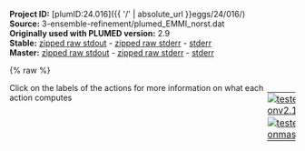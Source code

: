 **Project ID:** [plumID:24.016]({{ '/' | absolute_url }}eggs/24/016/)  
**Source:** 3-ensemble-refinement/plumed_EMMI_norst.dat  
**Originally used with PLUMED version:** 2.9  
**Stable:** [zipped raw stdout](plumed_EMMI_norst.dat.plumed.stdout.txt.zip) - [zipped raw stderr](plumed_EMMI_norst.dat.plumed.stderr.txt.zip) - [stderr](plumed_EMMI_norst.dat.plumed.stderr)  
**Master:** [zipped raw stdout](plumed_EMMI_norst.dat.plumed_master.stdout.txt.zip) - [zipped raw stderr](plumed_EMMI_norst.dat.plumed_master.stderr.txt.zip) - [stderr](plumed_EMMI_norst.dat.plumed_master.stderr)  

{% raw %}
<div style="width: 100%; float:left">
<div style="width: 90%; float:left" id="value_details_data/3-ensemble-refinement/plumed_EMMI_norst.dat"> Click on the labels of the actions for more information on what each action computes </div>
<div style="width: 10%; float:left"><table><tr><td style="padding:1px"><a href="plumed_EMMI_norst.dat.plumed.stderr"><img src="https://img.shields.io/badge/v2.10-passing-green.svg" alt="tested onv2.10" /></a></td></tr><tr><td style="padding:1px"><a href="plumed_EMMI_norst.dat.plumed_master.stderr"><img src="https://img.shields.io/badge/master-passing-green.svg" alt="tested onmaster" /></a></td></tr></table></div></div>
<pre style="width=97%;">
<span style="color:blue" class="comment"># if you are restarting the run, please uncomment this line</span>
<span style="color:blue" class="comment">#RESTART</span>
<span style="color:blue" class="comment"># include topology info</span>
<span class="plumedtooltip" style="color:green">MOLINFO<span class="right">This command is used to provide information on the molecules that are present in your system. <a href="https://www.plumed.org/doc-master/user-doc/html/_m_o_l_i_n_f_o.html" style="color:green">More details</a><i></i></span></span> <span class="plumedtooltip">STRUCTURE<span class="right">a file in pdb format containing a reference structure<i></i></span></span>=../top/ref.pdb  <span class="plumedtooltip">WHOLE<span class="right"> The reference structure is whole, i<i></i></span></span>
<br/><span style="color:blue" class="comment"># define map atoms</span>
<span style="display:none;" id="data/3-ensemble-refinement/plumed_EMMI_norst.dat">The MOLINFO action with label <b></b> calculates something</span><b name="data/3-ensemble-refinement/plumed_EMMI_norst.datsystem-map" onclick='showPath("data/3-ensemble-refinement/plumed_EMMI_norst.dat","data/3-ensemble-refinement/plumed_EMMI_norst.datsystem-map","data/3-ensemble-refinement/plumed_EMMI_norst.datsystem-map","violet")'>system-map</b><span style="display:none;" id="data/3-ensemble-refinement/plumed_EMMI_norst.datsystem-map">The GROUP action with label <b>system-map</b> calculates the following quantities:<table  align="center" frame="void" width="95%" cellpadding="5%"><tr><td width="5%"><b> Quantity </b>  </td><td width="5%"><b> Type </b>  </td><td><b> Description </b> </td></tr><tr><td width="5%">system-map</td><td width="5%"><font color="violet">atoms</font></td><td>indices of atoms specified in GROUP</td></tr></table></span>: <span class="plumedtooltip" style="color:green">GROUP<span class="right">Define a group of atoms so that a particular list of atoms can be referenced with a single label in definitions of CVs or virtual atoms. <a href="https://www.plumed.org/doc-master/user-doc/html/_g_r_o_u_p.html" style="color:green">More details</a><i></i></span></span> <span class="plumedtooltip">NDX_FILE<span class="right">the name of index file (gromacs syntax)<i></i></span></span>=<b name="data/3-ensemble-refinement/plumed_EMMI_norst.dat">../top/index.ndx</b> <span class="plumedtooltip">NDX_GROUP<span class="right">the name of the group to be imported (gromacs syntax) - first group found is used by default<i></i></span></span>=System-MAP

<span style="color:blue" class="comment"># make map atoms whole</span>
<span class="plumedtooltip" style="color:green">WHOLEMOLECULES<span class="right">This action is used to rebuild molecules that can become split by the periodic boundary conditions. <a href="https://www.plumed.org/doc-master/user-doc/html/_w_h_o_l_e_m_o_l_e_c_u_l_e_s.html" style="color:green">More details</a><i></i></span></span> ...
<span class="plumedtooltip">ADDREFERENCE<span class="right"> Define the reference position of the first atom of each entity using a PDB file<i></i></span></span> <span class="plumedtooltip">EMST<span class="right"> only for backward compatibility, as of PLUMED 2<i></i></span></span>
<span class="plumedtooltip">ENTITY0<span class="right">the atoms that make up a molecule that you wish to align<i></i></span></span>=<b name="data/3-ensemble-refinement/plumed_EMMI_norst.datsystem-map">system-map</b> <span class="plumedtooltip">STRIDE<span class="right"> the frequency with which molecules are reassembled<i></i></span></span>=4
... WHOLEMOLECULES
<br/><span style="color:blue" class="comment"># create EMMI score</span>
<span class="plumedtooltip" style="color:green">EMMIVOX<span class="right">Bayesian single-structure and ensemble refinement with cryo-EM maps. <a href="https://www.plumed.org/doc-master/user-doc/html/_e_m_m_i_v_o_x.html" style="color:green">More details</a><i></i></span></span> ...
<span style="color:blue" class="comment"># name of this action</span>
<span class="plumedtooltip">LABEL<span class="right">a label for the action so that its output can be referenced in the input to other actions<i></i></span></span>=<b name="data/3-ensemble-refinement/plumed_EMMI_norst.datemmi" onclick='showPath("data/3-ensemble-refinement/plumed_EMMI_norst.dat","data/3-ensemble-refinement/plumed_EMMI_norst.datemmi","data/3-ensemble-refinement/plumed_EMMI_norst.datemmi","black")'>emmi</b><span style="display:none;" id="data/3-ensemble-refinement/plumed_EMMI_norst.datemmi">The EMMIVOX action with label <b>emmi</b> calculates the following quantities:<table  align="center" frame="void" width="95%" cellpadding="5%"><tr><td width="5%"><b> Quantity </b>  </td><td width="5%"><b> Type </b>  </td><td><b> Description </b> </td></tr><tr><td width="5%">emmi.scoreb</td><td width="5%"><font color="black">scalar</font></td><td>Bayesian score</td></tr><tr><td width="5%">emmi.scale</td><td width="5%"><font color="black">scalar</font></td><td>scale factor</td></tr><tr><td width="5%">emmi.offset</td><td width="5%"><font color="black">scalar</font></td><td>offset</td></tr><tr><td width="5%">emmi.kbt</td><td width="5%"><font color="black">scalar</font></td><td>temperature in energy unit</td></tr><tr><td width="5%">emmi.corr</td><td width="5%"><font color="black">scalar</font></td><td>correlation coefficient</td></tr></table></span>
<span style="color:blue" class="comment"># general parameters - do not change this!</span>
<span style="color:blue" class="comment"># NL_STRIDE: update neighbor list stride</span>
<span style="color:blue" class="comment"># NL_DIST_CUTOFF: distance cutoff in nm</span>
<span style="color:blue" class="comment"># NL_GAUSS_CUTOFF: cutoff based on the Gaussian sigma</span>
<span class="plumedtooltip">TEMP<span class="right">temperature<i></i></span></span>=300.0 <span class="plumedtooltip">NL_STRIDE<span class="right">neighbor list update frequency<i></i></span></span>=50 <span class="plumedtooltip">NL_DIST_CUTOFF<span class="right">neighbor list distance cutoff<i></i></span></span>=1.0 <span class="plumedtooltip">NL_GAUSS_CUTOFF<span class="right">neighbor list Gaussian sigma cutoff<i></i></span></span>=3.0
<span style="color:blue" class="comment"># define atoms for cryo-EM restraint and read experimental data</span>
<span class="plumedtooltip">ATOMS<span class="right">atoms used in the calculation of the density map, typically all heavy atoms<i></i></span></span>=<b name="data/3-ensemble-refinement/plumed_EMMI_norst.datsystem-map">system-map</b> <span class="plumedtooltip">DATA_FILE<span class="right">file with cryo-EM map<i></i></span></span>=<b name="data/3-ensemble-refinement/plumed_EMMI_norst.dat">../2-ss-refinement/emd_plumed_aligned.dat</b>
<span style="color:blue" class="comment"># info about the experimental map</span>
<span class="plumedtooltip">NORM_DENSITY<span class="right">integral of experimental density<i></i></span></span>=6846.255371 <span class="plumedtooltip">RESOLUTION<span class="right">cryo-EM map resolution<i></i></span></span>=0.36
<span style="color:blue" class="comment"># data likelihood (or noise model): Marginal</span>
<span class="plumedtooltip">SIGMA_MIN<span class="right">minimum density error<i></i></span></span>=0.2 <span class="plumedtooltip">GPU<span class="right"> calculate EMMIVOX on GPU with Libtorch<i></i></span></span>
<span style="color:blue" class="comment"># output: in production write with the frequency at which XTC/TRR are written</span>
<span class="plumedtooltip">STATUS_FILE<span class="right">write a file with all the data useful for restart<i></i></span></span>=EMMIStatus <span class="plumedtooltip">WRITE_STRIDE<span class="right">stride for writing status file<i></i></span></span>=5000
<span style="color:blue" class="comment"># comment this if you have a hetero-complex</span>
<span style="color:blue" class="comment">#BFACT_NOCHAIN</span>
<span style="color:blue" class="comment"># in ensemble modelling, you should *NOT* sample Bfactors, but read from input</span>
<span style="color:blue" class="comment"># the minimum Bfactor found in single-structure refinement</span>
<span style="color:blue" class="comment"># and keep constant and the same for all residues</span>
<span class="plumedtooltip">BFACT_READ<span class="right"> Read Bfactor on RESTART (automatic with DBFACT>0)<i></i></span></span>
<span style="color:blue" class="comment"># scale factor</span>
<span class="plumedtooltip">SCALE<span class="right">scale factor<i></i></span></span>=1.250000
<span style="color:blue" class="comment"># correlation</span>
<span class="plumedtooltip">CORRELATION<span class="right"> calculate correlation coefficient<i></i></span></span>
...
<br/><span style="color:blue" class="comment"># in production, apply bias to system</span>
<span style="color:blue" class="comment"># translate into bias - updated every 2/4 time steps</span>
<span style="color:blue" class="comment"># emr: BIASVALUE ARG=emmi.scoreb STRIDE=2</span>
<b name="data/3-ensemble-refinement/plumed_EMMI_norst.datemr" onclick='showPath("data/3-ensemble-refinement/plumed_EMMI_norst.dat","data/3-ensemble-refinement/plumed_EMMI_norst.datemr","data/3-ensemble-refinement/plumed_EMMI_norst.datemr","black")'>emr</b><span style="display:none;" id="data/3-ensemble-refinement/plumed_EMMI_norst.datemr">The BIASVALUE action with label <b>emr</b> calculates the following quantities:<table  align="center" frame="void" width="95%" cellpadding="5%"><tr><td width="5%"><b> Quantity </b>  </td><td width="5%"><b> Type </b>  </td><td><b> Description </b> </td></tr><tr><td width="5%">emr.bias</td><td width="5%"><font color="black">scalar</font></td><td>the instantaneous value of the bias potential</td></tr><tr><td width="5%">emr.emmi.scoreb_bias</td><td width="5%"><font color="black">scalar</font></td><td>one or multiple instances of this quantity can be referenced elsewhere in the input file. these quantities will named with  the arguments of the bias followed by the character string _bias. These quantities tell the user how much the bias is due to each of the colvars. This particular component measures this quantity for the input CV named emmi.scoreb</td></tr></table></span>: <span class="plumedtooltip" style="color:green">BIASVALUE<span class="right">Takes the value of one variable and use it as a bias <a href="https://www.plumed.org/doc-master/user-doc/html/_b_i_a_s_v_a_l_u_e.html" style="color:green">More details</a><i></i></span></span> <span class="plumedtooltip">ARG<span class="right">the labels of the scalar/vector arguments whose values will be used as a bias on the system<i></i></span></span>=<b name="data/3-ensemble-refinement/plumed_EMMI_norst.datemmi">emmi.scoreb</b> <span class="plumedtooltip">STRIDE<span class="right">the frequency with which the forces due to the bias should be calculated<i></i></span></span>=4
<span style="color:blue" class="comment">#</span>
<span style="color:blue" class="comment"># print output to file</span>
<span class="plumedtooltip" style="color:green">PRINT<span class="right">Print quantities to a file. <a href="https://www.plumed.org/doc-master/user-doc/html/_p_r_i_n_t.html" style="color:green">More details</a><i></i></span></span> <span class="plumedtooltip">ARG<span class="right">the labels of the values that you would like to print to the file<i></i></span></span>=<b name="data/3-ensemble-refinement/plumed_EMMI_norst.datemmi">emmi.*</b> <span class="plumedtooltip">FILE<span class="right">the name of the file on which to output these quantities<i></i></span></span>=COLVAR <span class="plumedtooltip">STRIDE<span class="right"> the frequency with which the quantities of interest should be output<i></i></span></span>=5000

<span id="data/3-ensemble-refinement/plumed_EMMI_norst.datdefeRMSD1_short"><b name="data/3-ensemble-refinement/plumed_EMMI_norst.dateRMSD1" onclick='showPath("data/3-ensemble-refinement/plumed_EMMI_norst.dat","data/3-ensemble-refinement/plumed_EMMI_norst.dateRMSD1","data/3-ensemble-refinement/plumed_EMMI_norst.dateRMSD1","black")'>eRMSD1</b><span style="display:none;" id="data/3-ensemble-refinement/plumed_EMMI_norst.dateRMSD1">The ERMSD action with label <b>eRMSD1</b> calculates the following quantities:<table  align="center" frame="void" width="95%" cellpadding="5%"><tr><td width="5%"><b> Quantity </b>  </td><td width="5%"><b> Type </b>  </td><td><b> Description </b> </td></tr><tr><td width="5%">eRMSD1</td><td width="5%"><font color="black">scalar</font></td><td>the eRMSD between the instantaneous structure and the reference structure that was input</td></tr></table></span>: <span class="plumedtooltip" style="color:green">ERMSD<span class="right">Calculate eRMSD with respect to a reference structure. This action has <a class="toggler" href='javascript:;' onclick='toggleDisplay("data/3-ensemble-refinement/plumed_EMMI_norst.datdefeRMSD1");'>hidden defaults</a>. <a href="https://www.plumed.org/doc-master/user-doc/html/_e_r_m_s_d.html">More details</a><i></i></span></span> <span class="plumedtooltip">REFERENCE<span class="right">a file in pdb format containing the reference structure and the atoms involved in the CV<i></i></span></span>=<b name="data/3-ensemble-refinement/plumed_EMMI_norst.dat">../helix-templates/UAGC_36-39_c246_o.pdb</b> <span class="plumedtooltip">ATOMS<span class="right">the list of atoms (use lcs)<i></i></span></span>=<span class="plumedtooltip">@lcs-36<span class="right">an ordered triplet of atoms on the 6-membered ring of the nucleobase in residue 36. <a href="https://www.plumed.org/doc-master/user-doc/html/_m_o_l_i_n_f_o.html">Click here</a> for more information. <i></i></span></span>,<span class="plumedtooltip">@lcs-37<span class="right">an ordered triplet of atoms on the 6-membered ring of the nucleobase in residue 37. <a href="https://www.plumed.org/doc-master/user-doc/html/_m_o_l_i_n_f_o.html">Click here</a> for more information. <i></i></span></span>,<span class="plumedtooltip">@lcs-38<span class="right">an ordered triplet of atoms on the 6-membered ring of the nucleobase in residue 38. <a href="https://www.plumed.org/doc-master/user-doc/html/_m_o_l_i_n_f_o.html">Click here</a> for more information. <i></i></span></span>,<span class="plumedtooltip">@lcs-39<span class="right">an ordered triplet of atoms on the 6-membered ring of the nucleobase in residue 39. <a href="https://www.plumed.org/doc-master/user-doc/html/_m_o_l_i_n_f_o.html">Click here</a> for more information. <i></i></span></span>,<span class="plumedtooltip">@lcs-47<span class="right">an ordered triplet of atoms on the 6-membered ring of the nucleobase in residue 47. <a href="https://www.plumed.org/doc-master/user-doc/html/_m_o_l_i_n_f_o.html">Click here</a> for more information. <i></i></span></span>,<span class="plumedtooltip">@lcs-48<span class="right">an ordered triplet of atoms on the 6-membered ring of the nucleobase in residue 48. <a href="https://www.plumed.org/doc-master/user-doc/html/_m_o_l_i_n_f_o.html">Click here</a> for more information. <i></i></span></span>,<span class="plumedtooltip">@lcs-49<span class="right">an ordered triplet of atoms on the 6-membered ring of the nucleobase in residue 49. <a href="https://www.plumed.org/doc-master/user-doc/html/_m_o_l_i_n_f_o.html">Click here</a> for more information. <i></i></span></span>,<span class="plumedtooltip">@lcs-50<span class="right">an ordered triplet of atoms on the 6-membered ring of the nucleobase in residue 50. <a href="https://www.plumed.org/doc-master/user-doc/html/_m_o_l_i_n_f_o.html">Click here</a> for more information. <i></i></span></span>
</span><span id="data/3-ensemble-refinement/plumed_EMMI_norst.datdefeRMSD1_long" style="display:none;"><b name="data/3-ensemble-refinement/plumed_EMMI_norst.dateRMSD1" onclick='showPath("data/3-ensemble-refinement/plumed_EMMI_norst.dat","data/3-ensemble-refinement/plumed_EMMI_norst.dateRMSD1","data/3-ensemble-refinement/plumed_EMMI_norst.dateRMSD1","black")'>eRMSD1</b>: <span class="plumedtooltip" style="color:green">ERMSD<span class="right">Calculate eRMSD with respect to a reference structure. This action uses the <a class="toggler" href='javascript:;' onclick='toggleDisplay("data/3-ensemble-refinement/plumed_EMMI_norst.datdefeRMSD1");'>defaults shown here</a>. <a href="https://www.plumed.org/doc-master/user-doc/html/_e_r_m_s_d.html">More details</a><i></i></span></span> <span class="plumedtooltip">REFERENCE<span class="right">a file in pdb format containing the reference structure and the atoms involved in the CV<i></i></span></span>=<b name="data/3-ensemble-refinement/plumed_EMMI_norst.dat">../helix-templates/UAGC_36-39_c246_o.pdb</b> <span class="plumedtooltip">ATOMS<span class="right">the list of atoms (use lcs)<i></i></span></span>=<span class="plumedtooltip">@lcs-36<span class="right">an ordered triplet of atoms on the 6-membered ring of the nucleobase in residue 36. <a href="https://www.plumed.org/doc-master/user-doc/html/_m_o_l_i_n_f_o.html">Click here</a> for more information. <i></i></span></span>,<span class="plumedtooltip">@lcs-37<span class="right">an ordered triplet of atoms on the 6-membered ring of the nucleobase in residue 37. <a href="https://www.plumed.org/doc-master/user-doc/html/_m_o_l_i_n_f_o.html">Click here</a> for more information. <i></i></span></span>,<span class="plumedtooltip">@lcs-38<span class="right">an ordered triplet of atoms on the 6-membered ring of the nucleobase in residue 38. <a href="https://www.plumed.org/doc-master/user-doc/html/_m_o_l_i_n_f_o.html">Click here</a> for more information. <i></i></span></span>,<span class="plumedtooltip">@lcs-39<span class="right">an ordered triplet of atoms on the 6-membered ring of the nucleobase in residue 39. <a href="https://www.plumed.org/doc-master/user-doc/html/_m_o_l_i_n_f_o.html">Click here</a> for more information. <i></i></span></span>,<span class="plumedtooltip">@lcs-47<span class="right">an ordered triplet of atoms on the 6-membered ring of the nucleobase in residue 47. <a href="https://www.plumed.org/doc-master/user-doc/html/_m_o_l_i_n_f_o.html">Click here</a> for more information. <i></i></span></span>,<span class="plumedtooltip">@lcs-48<span class="right">an ordered triplet of atoms on the 6-membered ring of the nucleobase in residue 48. <a href="https://www.plumed.org/doc-master/user-doc/html/_m_o_l_i_n_f_o.html">Click here</a> for more information. <i></i></span></span>,<span class="plumedtooltip">@lcs-49<span class="right">an ordered triplet of atoms on the 6-membered ring of the nucleobase in residue 49. <a href="https://www.plumed.org/doc-master/user-doc/html/_m_o_l_i_n_f_o.html">Click here</a> for more information. <i></i></span></span>,<span class="plumedtooltip">@lcs-50<span class="right">an ordered triplet of atoms on the 6-membered ring of the nucleobase in residue 50. <a href="https://www.plumed.org/doc-master/user-doc/html/_m_o_l_i_n_f_o.html">Click here</a> for more information. <i></i></span></span>  <span class="plumedtooltip">CUTOFF<span class="right"> only pairs of atoms closer than CUTOFF are considered in the calculation<i></i></span></span>=2.4
</span><span id="data/3-ensemble-refinement/plumed_EMMI_norst.datdefeRMSD2_short"><b name="data/3-ensemble-refinement/plumed_EMMI_norst.dateRMSD2" onclick='showPath("data/3-ensemble-refinement/plumed_EMMI_norst.dat","data/3-ensemble-refinement/plumed_EMMI_norst.dateRMSD2","data/3-ensemble-refinement/plumed_EMMI_norst.dateRMSD2","black")'>eRMSD2</b><span style="display:none;" id="data/3-ensemble-refinement/plumed_EMMI_norst.dateRMSD2">The ERMSD action with label <b>eRMSD2</b> calculates the following quantities:<table  align="center" frame="void" width="95%" cellpadding="5%"><tr><td width="5%"><b> Quantity </b>  </td><td width="5%"><b> Type </b>  </td><td><b> Description </b> </td></tr><tr><td width="5%">eRMSD2</td><td width="5%"><font color="black">scalar</font></td><td>the eRMSD between the instantaneous structure and the reference structure that was input</td></tr></table></span>: <span class="plumedtooltip" style="color:green">ERMSD<span class="right">Calculate eRMSD with respect to a reference structure. This action has <a class="toggler" href='javascript:;' onclick='toggleDisplay("data/3-ensemble-refinement/plumed_EMMI_norst.datdefeRMSD2");'>hidden defaults</a>. <a href="https://www.plumed.org/doc-master/user-doc/html/_e_r_m_s_d.html">More details</a><i></i></span></span> <span class="plumedtooltip">REFERENCE<span class="right">a file in pdb format containing the reference structure and the atoms involved in the CV<i></i></span></span>=<b name="data/3-ensemble-refinement/plumed_EMMI_norst.dat">../helix-templates/GGA_530-532_c246_o.pdb</b> <span class="plumedtooltip">ATOMS<span class="right">the list of atoms (use lcs)<i></i></span></span>=<span class="plumedtooltip">@lcs-530<span class="right">an ordered triplet of atoms on the 6-membered ring of the nucleobase in residue 530. <a href="https://www.plumed.org/doc-master/user-doc/html/_m_o_l_i_n_f_o.html">Click here</a> for more information. <i></i></span></span>,<span class="plumedtooltip">@lcs-531<span class="right">an ordered triplet of atoms on the 6-membered ring of the nucleobase in residue 531. <a href="https://www.plumed.org/doc-master/user-doc/html/_m_o_l_i_n_f_o.html">Click here</a> for more information. <i></i></span></span>,<span class="plumedtooltip">@lcs-532<span class="right">an ordered triplet of atoms on the 6-membered ring of the nucleobase in residue 532. <a href="https://www.plumed.org/doc-master/user-doc/html/_m_o_l_i_n_f_o.html">Click here</a> for more information. <i></i></span></span>,<span class="plumedtooltip">@lcs-538<span class="right">an ordered triplet of atoms on the 6-membered ring of the nucleobase in residue 538. <a href="https://www.plumed.org/doc-master/user-doc/html/_m_o_l_i_n_f_o.html">Click here</a> for more information. <i></i></span></span>,<span class="plumedtooltip">@lcs-539<span class="right">an ordered triplet of atoms on the 6-membered ring of the nucleobase in residue 539. <a href="https://www.plumed.org/doc-master/user-doc/html/_m_o_l_i_n_f_o.html">Click here</a> for more information. <i></i></span></span>,<span class="plumedtooltip">@lcs-540<span class="right">an ordered triplet of atoms on the 6-membered ring of the nucleobase in residue 540. <a href="https://www.plumed.org/doc-master/user-doc/html/_m_o_l_i_n_f_o.html">Click here</a> for more information. <i></i></span></span>
</span><span id="data/3-ensemble-refinement/plumed_EMMI_norst.datdefeRMSD2_long" style="display:none;"><b name="data/3-ensemble-refinement/plumed_EMMI_norst.dateRMSD2" onclick='showPath("data/3-ensemble-refinement/plumed_EMMI_norst.dat","data/3-ensemble-refinement/plumed_EMMI_norst.dateRMSD2","data/3-ensemble-refinement/plumed_EMMI_norst.dateRMSD2","black")'>eRMSD2</b>: <span class="plumedtooltip" style="color:green">ERMSD<span class="right">Calculate eRMSD with respect to a reference structure. This action uses the <a class="toggler" href='javascript:;' onclick='toggleDisplay("data/3-ensemble-refinement/plumed_EMMI_norst.datdefeRMSD2");'>defaults shown here</a>. <a href="https://www.plumed.org/doc-master/user-doc/html/_e_r_m_s_d.html">More details</a><i></i></span></span> <span class="plumedtooltip">REFERENCE<span class="right">a file in pdb format containing the reference structure and the atoms involved in the CV<i></i></span></span>=<b name="data/3-ensemble-refinement/plumed_EMMI_norst.dat">../helix-templates/GGA_530-532_c246_o.pdb</b> <span class="plumedtooltip">ATOMS<span class="right">the list of atoms (use lcs)<i></i></span></span>=<span class="plumedtooltip">@lcs-530<span class="right">an ordered triplet of atoms on the 6-membered ring of the nucleobase in residue 530. <a href="https://www.plumed.org/doc-master/user-doc/html/_m_o_l_i_n_f_o.html">Click here</a> for more information. <i></i></span></span>,<span class="plumedtooltip">@lcs-531<span class="right">an ordered triplet of atoms on the 6-membered ring of the nucleobase in residue 531. <a href="https://www.plumed.org/doc-master/user-doc/html/_m_o_l_i_n_f_o.html">Click here</a> for more information. <i></i></span></span>,<span class="plumedtooltip">@lcs-532<span class="right">an ordered triplet of atoms on the 6-membered ring of the nucleobase in residue 532. <a href="https://www.plumed.org/doc-master/user-doc/html/_m_o_l_i_n_f_o.html">Click here</a> for more information. <i></i></span></span>,<span class="plumedtooltip">@lcs-538<span class="right">an ordered triplet of atoms on the 6-membered ring of the nucleobase in residue 538. <a href="https://www.plumed.org/doc-master/user-doc/html/_m_o_l_i_n_f_o.html">Click here</a> for more information. <i></i></span></span>,<span class="plumedtooltip">@lcs-539<span class="right">an ordered triplet of atoms on the 6-membered ring of the nucleobase in residue 539. <a href="https://www.plumed.org/doc-master/user-doc/html/_m_o_l_i_n_f_o.html">Click here</a> for more information. <i></i></span></span>,<span class="plumedtooltip">@lcs-540<span class="right">an ordered triplet of atoms on the 6-membered ring of the nucleobase in residue 540. <a href="https://www.plumed.org/doc-master/user-doc/html/_m_o_l_i_n_f_o.html">Click here</a> for more information. <i></i></span></span>  <span class="plumedtooltip">CUTOFF<span class="right"> only pairs of atoms closer than CUTOFF are considered in the calculation<i></i></span></span>=2.4
</span><span id="data/3-ensemble-refinement/plumed_EMMI_norst.datdefeRMSD3_short"><b name="data/3-ensemble-refinement/plumed_EMMI_norst.dateRMSD3" onclick='showPath("data/3-ensemble-refinement/plumed_EMMI_norst.dat","data/3-ensemble-refinement/plumed_EMMI_norst.dateRMSD3","data/3-ensemble-refinement/plumed_EMMI_norst.dateRMSD3","black")'>eRMSD3</b><span style="display:none;" id="data/3-ensemble-refinement/plumed_EMMI_norst.dateRMSD3">The ERMSD action with label <b>eRMSD3</b> calculates the following quantities:<table  align="center" frame="void" width="95%" cellpadding="5%"><tr><td width="5%"><b> Quantity </b>  </td><td width="5%"><b> Type </b>  </td><td><b> Description </b> </td></tr><tr><td width="5%">eRMSD3</td><td width="5%"><font color="black">scalar</font></td><td>the eRMSD between the instantaneous structure and the reference structure that was input</td></tr></table></span>: <span class="plumedtooltip" style="color:green">ERMSD<span class="right">Calculate eRMSD with respect to a reference structure. This action has <a class="toggler" href='javascript:;' onclick='toggleDisplay("data/3-ensemble-refinement/plumed_EMMI_norst.datdefeRMSD3");'>hidden defaults</a>. <a href="https://www.plumed.org/doc-master/user-doc/html/_e_r_m_s_d.html">More details</a><i></i></span></span> <span class="plumedtooltip">REFERENCE<span class="right">a file in pdb format containing the reference structure and the atoms involved in the CV<i></i></span></span>=<b name="data/3-ensemble-refinement/plumed_EMMI_norst.dat">../helix-templates/ACC_664-666_c246_o.pdb</b> <span class="plumedtooltip">ATOMS<span class="right">the list of atoms (use lcs)<i></i></span></span>=<span class="plumedtooltip">@lcs-664<span class="right">an ordered triplet of atoms on the 6-membered ring of the nucleobase in residue 664. <a href="https://www.plumed.org/doc-master/user-doc/html/_m_o_l_i_n_f_o.html">Click here</a> for more information. <i></i></span></span>,<span class="plumedtooltip">@lcs-665<span class="right">an ordered triplet of atoms on the 6-membered ring of the nucleobase in residue 665. <a href="https://www.plumed.org/doc-master/user-doc/html/_m_o_l_i_n_f_o.html">Click here</a> for more information. <i></i></span></span>,<span class="plumedtooltip">@lcs-666<span class="right">an ordered triplet of atoms on the 6-membered ring of the nucleobase in residue 666. <a href="https://www.plumed.org/doc-master/user-doc/html/_m_o_l_i_n_f_o.html">Click here</a> for more information. <i></i></span></span>,<span class="plumedtooltip">@lcs-716<span class="right">an ordered triplet of atoms on the 6-membered ring of the nucleobase in residue 716. <a href="https://www.plumed.org/doc-master/user-doc/html/_m_o_l_i_n_f_o.html">Click here</a> for more information. <i></i></span></span>,<span class="plumedtooltip">@lcs-717<span class="right">an ordered triplet of atoms on the 6-membered ring of the nucleobase in residue 717. <a href="https://www.plumed.org/doc-master/user-doc/html/_m_o_l_i_n_f_o.html">Click here</a> for more information. <i></i></span></span>,<span class="plumedtooltip">@lcs-718<span class="right">an ordered triplet of atoms on the 6-membered ring of the nucleobase in residue 718. <a href="https://www.plumed.org/doc-master/user-doc/html/_m_o_l_i_n_f_o.html">Click here</a> for more information. <i></i></span></span>
</span><span id="data/3-ensemble-refinement/plumed_EMMI_norst.datdefeRMSD3_long" style="display:none;"><b name="data/3-ensemble-refinement/plumed_EMMI_norst.dateRMSD3" onclick='showPath("data/3-ensemble-refinement/plumed_EMMI_norst.dat","data/3-ensemble-refinement/plumed_EMMI_norst.dateRMSD3","data/3-ensemble-refinement/plumed_EMMI_norst.dateRMSD3","black")'>eRMSD3</b>: <span class="plumedtooltip" style="color:green">ERMSD<span class="right">Calculate eRMSD with respect to a reference structure. This action uses the <a class="toggler" href='javascript:;' onclick='toggleDisplay("data/3-ensemble-refinement/plumed_EMMI_norst.datdefeRMSD3");'>defaults shown here</a>. <a href="https://www.plumed.org/doc-master/user-doc/html/_e_r_m_s_d.html">More details</a><i></i></span></span> <span class="plumedtooltip">REFERENCE<span class="right">a file in pdb format containing the reference structure and the atoms involved in the CV<i></i></span></span>=<b name="data/3-ensemble-refinement/plumed_EMMI_norst.dat">../helix-templates/ACC_664-666_c246_o.pdb</b> <span class="plumedtooltip">ATOMS<span class="right">the list of atoms (use lcs)<i></i></span></span>=<span class="plumedtooltip">@lcs-664<span class="right">an ordered triplet of atoms on the 6-membered ring of the nucleobase in residue 664. <a href="https://www.plumed.org/doc-master/user-doc/html/_m_o_l_i_n_f_o.html">Click here</a> for more information. <i></i></span></span>,<span class="plumedtooltip">@lcs-665<span class="right">an ordered triplet of atoms on the 6-membered ring of the nucleobase in residue 665. <a href="https://www.plumed.org/doc-master/user-doc/html/_m_o_l_i_n_f_o.html">Click here</a> for more information. <i></i></span></span>,<span class="plumedtooltip">@lcs-666<span class="right">an ordered triplet of atoms on the 6-membered ring of the nucleobase in residue 666. <a href="https://www.plumed.org/doc-master/user-doc/html/_m_o_l_i_n_f_o.html">Click here</a> for more information. <i></i></span></span>,<span class="plumedtooltip">@lcs-716<span class="right">an ordered triplet of atoms on the 6-membered ring of the nucleobase in residue 716. <a href="https://www.plumed.org/doc-master/user-doc/html/_m_o_l_i_n_f_o.html">Click here</a> for more information. <i></i></span></span>,<span class="plumedtooltip">@lcs-717<span class="right">an ordered triplet of atoms on the 6-membered ring of the nucleobase in residue 717. <a href="https://www.plumed.org/doc-master/user-doc/html/_m_o_l_i_n_f_o.html">Click here</a> for more information. <i></i></span></span>,<span class="plumedtooltip">@lcs-718<span class="right">an ordered triplet of atoms on the 6-membered ring of the nucleobase in residue 718. <a href="https://www.plumed.org/doc-master/user-doc/html/_m_o_l_i_n_f_o.html">Click here</a> for more information. <i></i></span></span>  <span class="plumedtooltip">CUTOFF<span class="right"> only pairs of atoms closer than CUTOFF are considered in the calculation<i></i></span></span>=2.4
</span><span id="data/3-ensemble-refinement/plumed_EMMI_norst.datdefeRMSD4_short"><b name="data/3-ensemble-refinement/plumed_EMMI_norst.dateRMSD4" onclick='showPath("data/3-ensemble-refinement/plumed_EMMI_norst.dat","data/3-ensemble-refinement/plumed_EMMI_norst.dateRMSD4","data/3-ensemble-refinement/plumed_EMMI_norst.dateRMSD4","black")'>eRMSD4</b><span style="display:none;" id="data/3-ensemble-refinement/plumed_EMMI_norst.dateRMSD4">The ERMSD action with label <b>eRMSD4</b> calculates the following quantities:<table  align="center" frame="void" width="95%" cellpadding="5%"><tr><td width="5%"><b> Quantity </b>  </td><td width="5%"><b> Type </b>  </td><td><b> Description </b> </td></tr><tr><td width="5%">eRMSD4</td><td width="5%"><font color="black">scalar</font></td><td>the eRMSD between the instantaneous structure and the reference structure that was input</td></tr></table></span>: <span class="plumedtooltip" style="color:green">ERMSD<span class="right">Calculate eRMSD with respect to a reference structure. This action has <a class="toggler" href='javascript:;' onclick='toggleDisplay("data/3-ensemble-refinement/plumed_EMMI_norst.datdefeRMSD4");'>hidden defaults</a>. <a href="https://www.plumed.org/doc-master/user-doc/html/_e_r_m_s_d.html">More details</a><i></i></span></span> <span class="plumedtooltip">REFERENCE<span class="right">a file in pdb format containing the reference structure and the atoms involved in the CV<i></i></span></span>=<b name="data/3-ensemble-refinement/plumed_EMMI_norst.dat">../helix-templates/ACGG_669-672_c246_o.pdb</b> <span class="plumedtooltip">ATOMS<span class="right">the list of atoms (use lcs)<i></i></span></span>=<span class="plumedtooltip">@lcs-669<span class="right">an ordered triplet of atoms on the 6-membered ring of the nucleobase in residue 669. <a href="https://www.plumed.org/doc-master/user-doc/html/_m_o_l_i_n_f_o.html">Click here</a> for more information. <i></i></span></span>,<span class="plumedtooltip">@lcs-670<span class="right">an ordered triplet of atoms on the 6-membered ring of the nucleobase in residue 670. <a href="https://www.plumed.org/doc-master/user-doc/html/_m_o_l_i_n_f_o.html">Click here</a> for more information. <i></i></span></span>,<span class="plumedtooltip">@lcs-671<span class="right">an ordered triplet of atoms on the 6-membered ring of the nucleobase in residue 671. <a href="https://www.plumed.org/doc-master/user-doc/html/_m_o_l_i_n_f_o.html">Click here</a> for more information. <i></i></span></span>,<span class="plumedtooltip">@lcs-672<span class="right">an ordered triplet of atoms on the 6-membered ring of the nucleobase in residue 672. <a href="https://www.plumed.org/doc-master/user-doc/html/_m_o_l_i_n_f_o.html">Click here</a> for more information. <i></i></span></span>,<span class="plumedtooltip">@lcs-710<span class="right">an ordered triplet of atoms on the 6-membered ring of the nucleobase in residue 710. <a href="https://www.plumed.org/doc-master/user-doc/html/_m_o_l_i_n_f_o.html">Click here</a> for more information. <i></i></span></span>,<span class="plumedtooltip">@lcs-711<span class="right">an ordered triplet of atoms on the 6-membered ring of the nucleobase in residue 711. <a href="https://www.plumed.org/doc-master/user-doc/html/_m_o_l_i_n_f_o.html">Click here</a> for more information. <i></i></span></span>,<span class="plumedtooltip">@lcs-712<span class="right">an ordered triplet of atoms on the 6-membered ring of the nucleobase in residue 712. <a href="https://www.plumed.org/doc-master/user-doc/html/_m_o_l_i_n_f_o.html">Click here</a> for more information. <i></i></span></span>,<span class="plumedtooltip">@lcs-713<span class="right">an ordered triplet of atoms on the 6-membered ring of the nucleobase in residue 713. <a href="https://www.plumed.org/doc-master/user-doc/html/_m_o_l_i_n_f_o.html">Click here</a> for more information. <i></i></span></span>
</span><span id="data/3-ensemble-refinement/plumed_EMMI_norst.datdefeRMSD4_long" style="display:none;"><b name="data/3-ensemble-refinement/plumed_EMMI_norst.dateRMSD4" onclick='showPath("data/3-ensemble-refinement/plumed_EMMI_norst.dat","data/3-ensemble-refinement/plumed_EMMI_norst.dateRMSD4","data/3-ensemble-refinement/plumed_EMMI_norst.dateRMSD4","black")'>eRMSD4</b>: <span class="plumedtooltip" style="color:green">ERMSD<span class="right">Calculate eRMSD with respect to a reference structure. This action uses the <a class="toggler" href='javascript:;' onclick='toggleDisplay("data/3-ensemble-refinement/plumed_EMMI_norst.datdefeRMSD4");'>defaults shown here</a>. <a href="https://www.plumed.org/doc-master/user-doc/html/_e_r_m_s_d.html">More details</a><i></i></span></span> <span class="plumedtooltip">REFERENCE<span class="right">a file in pdb format containing the reference structure and the atoms involved in the CV<i></i></span></span>=<b name="data/3-ensemble-refinement/plumed_EMMI_norst.dat">../helix-templates/ACGG_669-672_c246_o.pdb</b> <span class="plumedtooltip">ATOMS<span class="right">the list of atoms (use lcs)<i></i></span></span>=<span class="plumedtooltip">@lcs-669<span class="right">an ordered triplet of atoms on the 6-membered ring of the nucleobase in residue 669. <a href="https://www.plumed.org/doc-master/user-doc/html/_m_o_l_i_n_f_o.html">Click here</a> for more information. <i></i></span></span>,<span class="plumedtooltip">@lcs-670<span class="right">an ordered triplet of atoms on the 6-membered ring of the nucleobase in residue 670. <a href="https://www.plumed.org/doc-master/user-doc/html/_m_o_l_i_n_f_o.html">Click here</a> for more information. <i></i></span></span>,<span class="plumedtooltip">@lcs-671<span class="right">an ordered triplet of atoms on the 6-membered ring of the nucleobase in residue 671. <a href="https://www.plumed.org/doc-master/user-doc/html/_m_o_l_i_n_f_o.html">Click here</a> for more information. <i></i></span></span>,<span class="plumedtooltip">@lcs-672<span class="right">an ordered triplet of atoms on the 6-membered ring of the nucleobase in residue 672. <a href="https://www.plumed.org/doc-master/user-doc/html/_m_o_l_i_n_f_o.html">Click here</a> for more information. <i></i></span></span>,<span class="plumedtooltip">@lcs-710<span class="right">an ordered triplet of atoms on the 6-membered ring of the nucleobase in residue 710. <a href="https://www.plumed.org/doc-master/user-doc/html/_m_o_l_i_n_f_o.html">Click here</a> for more information. <i></i></span></span>,<span class="plumedtooltip">@lcs-711<span class="right">an ordered triplet of atoms on the 6-membered ring of the nucleobase in residue 711. <a href="https://www.plumed.org/doc-master/user-doc/html/_m_o_l_i_n_f_o.html">Click here</a> for more information. <i></i></span></span>,<span class="plumedtooltip">@lcs-712<span class="right">an ordered triplet of atoms on the 6-membered ring of the nucleobase in residue 712. <a href="https://www.plumed.org/doc-master/user-doc/html/_m_o_l_i_n_f_o.html">Click here</a> for more information. <i></i></span></span>,<span class="plumedtooltip">@lcs-713<span class="right">an ordered triplet of atoms on the 6-membered ring of the nucleobase in residue 713. <a href="https://www.plumed.org/doc-master/user-doc/html/_m_o_l_i_n_f_o.html">Click here</a> for more information. <i></i></span></span>  <span class="plumedtooltip">CUTOFF<span class="right"> only pairs of atoms closer than CUTOFF are considered in the calculation<i></i></span></span>=2.4
</span><span id="data/3-ensemble-refinement/plumed_EMMI_norst.datdefeRMSD5_short"><b name="data/3-ensemble-refinement/plumed_EMMI_norst.dateRMSD5" onclick='showPath("data/3-ensemble-refinement/plumed_EMMI_norst.dat","data/3-ensemble-refinement/plumed_EMMI_norst.dateRMSD5","data/3-ensemble-refinement/plumed_EMMI_norst.dateRMSD5","black")'>eRMSD5</b><span style="display:none;" id="data/3-ensemble-refinement/plumed_EMMI_norst.dateRMSD5">The ERMSD action with label <b>eRMSD5</b> calculates the following quantities:<table  align="center" frame="void" width="95%" cellpadding="5%"><tr><td width="5%"><b> Quantity </b>  </td><td width="5%"><b> Type </b>  </td><td><b> Description </b> </td></tr><tr><td width="5%">eRMSD5</td><td width="5%"><font color="black">scalar</font></td><td>the eRMSD between the instantaneous structure and the reference structure that was input</td></tr></table></span>: <span class="plumedtooltip" style="color:green">ERMSD<span class="right">Calculate eRMSD with respect to a reference structure. This action has <a class="toggler" href='javascript:;' onclick='toggleDisplay("data/3-ensemble-refinement/plumed_EMMI_norst.datdefeRMSD5");'>hidden defaults</a>. <a href="https://www.plumed.org/doc-master/user-doc/html/_e_r_m_s_d.html">More details</a><i></i></span></span> <span class="plumedtooltip">REFERENCE<span class="right">a file in pdb format containing the reference structure and the atoms involved in the CV<i></i></span></span>=<b name="data/3-ensemble-refinement/plumed_EMMI_norst.dat">../helix-templates/GCU_679-681_c246_o.pdb</b> <span class="plumedtooltip">ATOMS<span class="right">the list of atoms (use lcs)<i></i></span></span>=<span class="plumedtooltip">@lcs-679<span class="right">an ordered triplet of atoms on the 6-membered ring of the nucleobase in residue 679. <a href="https://www.plumed.org/doc-master/user-doc/html/_m_o_l_i_n_f_o.html">Click here</a> for more information. <i></i></span></span>,<span class="plumedtooltip">@lcs-680<span class="right">an ordered triplet of atoms on the 6-membered ring of the nucleobase in residue 680. <a href="https://www.plumed.org/doc-master/user-doc/html/_m_o_l_i_n_f_o.html">Click here</a> for more information. <i></i></span></span>,<span class="plumedtooltip">@lcs-681<span class="right">an ordered triplet of atoms on the 6-membered ring of the nucleobase in residue 681. <a href="https://www.plumed.org/doc-master/user-doc/html/_m_o_l_i_n_f_o.html">Click here</a> for more information. <i></i></span></span>,<span class="plumedtooltip">@lcs-704<span class="right">an ordered triplet of atoms on the 6-membered ring of the nucleobase in residue 704. <a href="https://www.plumed.org/doc-master/user-doc/html/_m_o_l_i_n_f_o.html">Click here</a> for more information. <i></i></span></span>,<span class="plumedtooltip">@lcs-705<span class="right">an ordered triplet of atoms on the 6-membered ring of the nucleobase in residue 705. <a href="https://www.plumed.org/doc-master/user-doc/html/_m_o_l_i_n_f_o.html">Click here</a> for more information. <i></i></span></span>,<span class="plumedtooltip">@lcs-706<span class="right">an ordered triplet of atoms on the 6-membered ring of the nucleobase in residue 706. <a href="https://www.plumed.org/doc-master/user-doc/html/_m_o_l_i_n_f_o.html">Click here</a> for more information. <i></i></span></span>
</span><span id="data/3-ensemble-refinement/plumed_EMMI_norst.datdefeRMSD5_long" style="display:none;"><b name="data/3-ensemble-refinement/plumed_EMMI_norst.dateRMSD5" onclick='showPath("data/3-ensemble-refinement/plumed_EMMI_norst.dat","data/3-ensemble-refinement/plumed_EMMI_norst.dateRMSD5","data/3-ensemble-refinement/plumed_EMMI_norst.dateRMSD5","black")'>eRMSD5</b>: <span class="plumedtooltip" style="color:green">ERMSD<span class="right">Calculate eRMSD with respect to a reference structure. This action uses the <a class="toggler" href='javascript:;' onclick='toggleDisplay("data/3-ensemble-refinement/plumed_EMMI_norst.datdefeRMSD5");'>defaults shown here</a>. <a href="https://www.plumed.org/doc-master/user-doc/html/_e_r_m_s_d.html">More details</a><i></i></span></span> <span class="plumedtooltip">REFERENCE<span class="right">a file in pdb format containing the reference structure and the atoms involved in the CV<i></i></span></span>=<b name="data/3-ensemble-refinement/plumed_EMMI_norst.dat">../helix-templates/GCU_679-681_c246_o.pdb</b> <span class="plumedtooltip">ATOMS<span class="right">the list of atoms (use lcs)<i></i></span></span>=<span class="plumedtooltip">@lcs-679<span class="right">an ordered triplet of atoms on the 6-membered ring of the nucleobase in residue 679. <a href="https://www.plumed.org/doc-master/user-doc/html/_m_o_l_i_n_f_o.html">Click here</a> for more information. <i></i></span></span>,<span class="plumedtooltip">@lcs-680<span class="right">an ordered triplet of atoms on the 6-membered ring of the nucleobase in residue 680. <a href="https://www.plumed.org/doc-master/user-doc/html/_m_o_l_i_n_f_o.html">Click here</a> for more information. <i></i></span></span>,<span class="plumedtooltip">@lcs-681<span class="right">an ordered triplet of atoms on the 6-membered ring of the nucleobase in residue 681. <a href="https://www.plumed.org/doc-master/user-doc/html/_m_o_l_i_n_f_o.html">Click here</a> for more information. <i></i></span></span>,<span class="plumedtooltip">@lcs-704<span class="right">an ordered triplet of atoms on the 6-membered ring of the nucleobase in residue 704. <a href="https://www.plumed.org/doc-master/user-doc/html/_m_o_l_i_n_f_o.html">Click here</a> for more information. <i></i></span></span>,<span class="plumedtooltip">@lcs-705<span class="right">an ordered triplet of atoms on the 6-membered ring of the nucleobase in residue 705. <a href="https://www.plumed.org/doc-master/user-doc/html/_m_o_l_i_n_f_o.html">Click here</a> for more information. <i></i></span></span>,<span class="plumedtooltip">@lcs-706<span class="right">an ordered triplet of atoms on the 6-membered ring of the nucleobase in residue 706. <a href="https://www.plumed.org/doc-master/user-doc/html/_m_o_l_i_n_f_o.html">Click here</a> for more information. <i></i></span></span>  <span class="plumedtooltip">CUTOFF<span class="right"> only pairs of atoms closer than CUTOFF are considered in the calculation<i></i></span></span>=2.4
</span><span id="data/3-ensemble-refinement/plumed_EMMI_norst.datdefeRMSD6_short"><b name="data/3-ensemble-refinement/plumed_EMMI_norst.dateRMSD6" onclick='showPath("data/3-ensemble-refinement/plumed_EMMI_norst.dat","data/3-ensemble-refinement/plumed_EMMI_norst.dateRMSD6","data/3-ensemble-refinement/plumed_EMMI_norst.dateRMSD6","black")'>eRMSD6</b><span style="display:none;" id="data/3-ensemble-refinement/plumed_EMMI_norst.dateRMSD6">The ERMSD action with label <b>eRMSD6</b> calculates the following quantities:<table  align="center" frame="void" width="95%" cellpadding="5%"><tr><td width="5%"><b> Quantity </b>  </td><td width="5%"><b> Type </b>  </td><td><b> Description </b> </td></tr><tr><td width="5%">eRMSD6</td><td width="5%"><font color="black">scalar</font></td><td>the eRMSD between the instantaneous structure and the reference structure that was input</td></tr></table></span>: <span class="plumedtooltip" style="color:green">ERMSD<span class="right">Calculate eRMSD with respect to a reference structure. This action has <a class="toggler" href='javascript:;' onclick='toggleDisplay("data/3-ensemble-refinement/plumed_EMMI_norst.datdefeRMSD6");'>hidden defaults</a>. <a href="https://www.plumed.org/doc-master/user-doc/html/_e_r_m_s_d.html">More details</a><i></i></span></span> <span class="plumedtooltip">REFERENCE<span class="right">a file in pdb format containing the reference structure and the atoms involved in the CV<i></i></span></span>=<b name="data/3-ensemble-refinement/plumed_EMMI_norst.dat">../helix-templates/GGC_682-684_c246_o.pdb</b> <span class="plumedtooltip">ATOMS<span class="right">the list of atoms (use lcs)<i></i></span></span>=<span class="plumedtooltip">@lcs-682<span class="right">an ordered triplet of atoms on the 6-membered ring of the nucleobase in residue 682. <a href="https://www.plumed.org/doc-master/user-doc/html/_m_o_l_i_n_f_o.html">Click here</a> for more information. <i></i></span></span>,<span class="plumedtooltip">@lcs-683<span class="right">an ordered triplet of atoms on the 6-membered ring of the nucleobase in residue 683. <a href="https://www.plumed.org/doc-master/user-doc/html/_m_o_l_i_n_f_o.html">Click here</a> for more information. <i></i></span></span>,<span class="plumedtooltip">@lcs-684<span class="right">an ordered triplet of atoms on the 6-membered ring of the nucleobase in residue 684. <a href="https://www.plumed.org/doc-master/user-doc/html/_m_o_l_i_n_f_o.html">Click here</a> for more information. <i></i></span></span>,<span class="plumedtooltip">@lcs-699<span class="right">an ordered triplet of atoms on the 6-membered ring of the nucleobase in residue 699. <a href="https://www.plumed.org/doc-master/user-doc/html/_m_o_l_i_n_f_o.html">Click here</a> for more information. <i></i></span></span>,<span class="plumedtooltip">@lcs-700<span class="right">an ordered triplet of atoms on the 6-membered ring of the nucleobase in residue 700. <a href="https://www.plumed.org/doc-master/user-doc/html/_m_o_l_i_n_f_o.html">Click here</a> for more information. <i></i></span></span>,<span class="plumedtooltip">@lcs-701<span class="right">an ordered triplet of atoms on the 6-membered ring of the nucleobase in residue 701. <a href="https://www.plumed.org/doc-master/user-doc/html/_m_o_l_i_n_f_o.html">Click here</a> for more information. <i></i></span></span>
</span><span id="data/3-ensemble-refinement/plumed_EMMI_norst.datdefeRMSD6_long" style="display:none;"><b name="data/3-ensemble-refinement/plumed_EMMI_norst.dateRMSD6" onclick='showPath("data/3-ensemble-refinement/plumed_EMMI_norst.dat","data/3-ensemble-refinement/plumed_EMMI_norst.dateRMSD6","data/3-ensemble-refinement/plumed_EMMI_norst.dateRMSD6","black")'>eRMSD6</b>: <span class="plumedtooltip" style="color:green">ERMSD<span class="right">Calculate eRMSD with respect to a reference structure. This action uses the <a class="toggler" href='javascript:;' onclick='toggleDisplay("data/3-ensemble-refinement/plumed_EMMI_norst.datdefeRMSD6");'>defaults shown here</a>. <a href="https://www.plumed.org/doc-master/user-doc/html/_e_r_m_s_d.html">More details</a><i></i></span></span> <span class="plumedtooltip">REFERENCE<span class="right">a file in pdb format containing the reference structure and the atoms involved in the CV<i></i></span></span>=<b name="data/3-ensemble-refinement/plumed_EMMI_norst.dat">../helix-templates/GGC_682-684_c246_o.pdb</b> <span class="plumedtooltip">ATOMS<span class="right">the list of atoms (use lcs)<i></i></span></span>=<span class="plumedtooltip">@lcs-682<span class="right">an ordered triplet of atoms on the 6-membered ring of the nucleobase in residue 682. <a href="https://www.plumed.org/doc-master/user-doc/html/_m_o_l_i_n_f_o.html">Click here</a> for more information. <i></i></span></span>,<span class="plumedtooltip">@lcs-683<span class="right">an ordered triplet of atoms on the 6-membered ring of the nucleobase in residue 683. <a href="https://www.plumed.org/doc-master/user-doc/html/_m_o_l_i_n_f_o.html">Click here</a> for more information. <i></i></span></span>,<span class="plumedtooltip">@lcs-684<span class="right">an ordered triplet of atoms on the 6-membered ring of the nucleobase in residue 684. <a href="https://www.plumed.org/doc-master/user-doc/html/_m_o_l_i_n_f_o.html">Click here</a> for more information. <i></i></span></span>,<span class="plumedtooltip">@lcs-699<span class="right">an ordered triplet of atoms on the 6-membered ring of the nucleobase in residue 699. <a href="https://www.plumed.org/doc-master/user-doc/html/_m_o_l_i_n_f_o.html">Click here</a> for more information. <i></i></span></span>,<span class="plumedtooltip">@lcs-700<span class="right">an ordered triplet of atoms on the 6-membered ring of the nucleobase in residue 700. <a href="https://www.plumed.org/doc-master/user-doc/html/_m_o_l_i_n_f_o.html">Click here</a> for more information. <i></i></span></span>,<span class="plumedtooltip">@lcs-701<span class="right">an ordered triplet of atoms on the 6-membered ring of the nucleobase in residue 701. <a href="https://www.plumed.org/doc-master/user-doc/html/_m_o_l_i_n_f_o.html">Click here</a> for more information. <i></i></span></span>  <span class="plumedtooltip">CUTOFF<span class="right"> only pairs of atoms closer than CUTOFF are considered in the calculation<i></i></span></span>=2.4
</span><span id="data/3-ensemble-refinement/plumed_EMMI_norst.datdefeRMSD7_short"><b name="data/3-ensemble-refinement/plumed_EMMI_norst.dateRMSD7" onclick='showPath("data/3-ensemble-refinement/plumed_EMMI_norst.dat","data/3-ensemble-refinement/plumed_EMMI_norst.dateRMSD7","data/3-ensemble-refinement/plumed_EMMI_norst.dateRMSD7","black")'>eRMSD7</b><span style="display:none;" id="data/3-ensemble-refinement/plumed_EMMI_norst.dateRMSD7">The ERMSD action with label <b>eRMSD7</b> calculates the following quantities:<table  align="center" frame="void" width="95%" cellpadding="5%"><tr><td width="5%"><b> Quantity </b>  </td><td width="5%"><b> Type </b>  </td><td><b> Description </b> </td></tr><tr><td width="5%">eRMSD7</td><td width="5%"><font color="black">scalar</font></td><td>the eRMSD between the instantaneous structure and the reference structure that was input</td></tr></table></span>: <span class="plumedtooltip" style="color:green">ERMSD<span class="right">Calculate eRMSD with respect to a reference structure. This action has <a class="toggler" href='javascript:;' onclick='toggleDisplay("data/3-ensemble-refinement/plumed_EMMI_norst.datdefeRMSD7");'>hidden defaults</a>. <a href="https://www.plumed.org/doc-master/user-doc/html/_e_r_m_s_d.html">More details</a><i></i></span></span> <span class="plumedtooltip">REFERENCE<span class="right">a file in pdb format containing the reference structure and the atoms involved in the CV<i></i></span></span>=<b name="data/3-ensemble-refinement/plumed_EMMI_norst.dat">../helix-templates/CAG_686-688_c246_o.pdb</b> <span class="plumedtooltip">ATOMS<span class="right">the list of atoms (use lcs)<i></i></span></span>=<span class="plumedtooltip">@lcs-686<span class="right">an ordered triplet of atoms on the 6-membered ring of the nucleobase in residue 686. <a href="https://www.plumed.org/doc-master/user-doc/html/_m_o_l_i_n_f_o.html">Click here</a> for more information. <i></i></span></span>,<span class="plumedtooltip">@lcs-687<span class="right">an ordered triplet of atoms on the 6-membered ring of the nucleobase in residue 687. <a href="https://www.plumed.org/doc-master/user-doc/html/_m_o_l_i_n_f_o.html">Click here</a> for more information. <i></i></span></span>,<span class="plumedtooltip">@lcs-688<span class="right">an ordered triplet of atoms on the 6-membered ring of the nucleobase in residue 688. <a href="https://www.plumed.org/doc-master/user-doc/html/_m_o_l_i_n_f_o.html">Click here</a> for more information. <i></i></span></span>,<span class="plumedtooltip">@lcs-695<span class="right">an ordered triplet of atoms on the 6-membered ring of the nucleobase in residue 695. <a href="https://www.plumed.org/doc-master/user-doc/html/_m_o_l_i_n_f_o.html">Click here</a> for more information. <i></i></span></span>,<span class="plumedtooltip">@lcs-696<span class="right">an ordered triplet of atoms on the 6-membered ring of the nucleobase in residue 696. <a href="https://www.plumed.org/doc-master/user-doc/html/_m_o_l_i_n_f_o.html">Click here</a> for more information. <i></i></span></span>,<span class="plumedtooltip">@lcs-697<span class="right">an ordered triplet of atoms on the 6-membered ring of the nucleobase in residue 697. <a href="https://www.plumed.org/doc-master/user-doc/html/_m_o_l_i_n_f_o.html">Click here</a> for more information. <i></i></span></span>
</span><span id="data/3-ensemble-refinement/plumed_EMMI_norst.datdefeRMSD7_long" style="display:none;"><b name="data/3-ensemble-refinement/plumed_EMMI_norst.dateRMSD7" onclick='showPath("data/3-ensemble-refinement/plumed_EMMI_norst.dat","data/3-ensemble-refinement/plumed_EMMI_norst.dateRMSD7","data/3-ensemble-refinement/plumed_EMMI_norst.dateRMSD7","black")'>eRMSD7</b>: <span class="plumedtooltip" style="color:green">ERMSD<span class="right">Calculate eRMSD with respect to a reference structure. This action uses the <a class="toggler" href='javascript:;' onclick='toggleDisplay("data/3-ensemble-refinement/plumed_EMMI_norst.datdefeRMSD7");'>defaults shown here</a>. <a href="https://www.plumed.org/doc-master/user-doc/html/_e_r_m_s_d.html">More details</a><i></i></span></span> <span class="plumedtooltip">REFERENCE<span class="right">a file in pdb format containing the reference structure and the atoms involved in the CV<i></i></span></span>=<b name="data/3-ensemble-refinement/plumed_EMMI_norst.dat">../helix-templates/CAG_686-688_c246_o.pdb</b> <span class="plumedtooltip">ATOMS<span class="right">the list of atoms (use lcs)<i></i></span></span>=<span class="plumedtooltip">@lcs-686<span class="right">an ordered triplet of atoms on the 6-membered ring of the nucleobase in residue 686. <a href="https://www.plumed.org/doc-master/user-doc/html/_m_o_l_i_n_f_o.html">Click here</a> for more information. <i></i></span></span>,<span class="plumedtooltip">@lcs-687<span class="right">an ordered triplet of atoms on the 6-membered ring of the nucleobase in residue 687. <a href="https://www.plumed.org/doc-master/user-doc/html/_m_o_l_i_n_f_o.html">Click here</a> for more information. <i></i></span></span>,<span class="plumedtooltip">@lcs-688<span class="right">an ordered triplet of atoms on the 6-membered ring of the nucleobase in residue 688. <a href="https://www.plumed.org/doc-master/user-doc/html/_m_o_l_i_n_f_o.html">Click here</a> for more information. <i></i></span></span>,<span class="plumedtooltip">@lcs-695<span class="right">an ordered triplet of atoms on the 6-membered ring of the nucleobase in residue 695. <a href="https://www.plumed.org/doc-master/user-doc/html/_m_o_l_i_n_f_o.html">Click here</a> for more information. <i></i></span></span>,<span class="plumedtooltip">@lcs-696<span class="right">an ordered triplet of atoms on the 6-membered ring of the nucleobase in residue 696. <a href="https://www.plumed.org/doc-master/user-doc/html/_m_o_l_i_n_f_o.html">Click here</a> for more information. <i></i></span></span>,<span class="plumedtooltip">@lcs-697<span class="right">an ordered triplet of atoms on the 6-membered ring of the nucleobase in residue 697. <a href="https://www.plumed.org/doc-master/user-doc/html/_m_o_l_i_n_f_o.html">Click here</a> for more information. <i></i></span></span>  <span class="plumedtooltip">CUTOFF<span class="right"> only pairs of atoms closer than CUTOFF are considered in the calculation<i></i></span></span>=2.4
</span><span id="data/3-ensemble-refinement/plumed_EMMI_norst.datdefeRMSD8_short"><b name="data/3-ensemble-refinement/plumed_EMMI_norst.dateRMSD8" onclick='showPath("data/3-ensemble-refinement/plumed_EMMI_norst.dat","data/3-ensemble-refinement/plumed_EMMI_norst.dateRMSD8","data/3-ensemble-refinement/plumed_EMMI_norst.dateRMSD8","black")'>eRMSD8</b><span style="display:none;" id="data/3-ensemble-refinement/plumed_EMMI_norst.dateRMSD8">The ERMSD action with label <b>eRMSD8</b> calculates the following quantities:<table  align="center" frame="void" width="95%" cellpadding="5%"><tr><td width="5%"><b> Quantity </b>  </td><td width="5%"><b> Type </b>  </td><td><b> Description </b> </td></tr><tr><td width="5%">eRMSD8</td><td width="5%"><font color="black">scalar</font></td><td>the eRMSD between the instantaneous structure and the reference structure that was input</td></tr></table></span>: <span class="plumedtooltip" style="color:green">ERMSD<span class="right">Calculate eRMSD with respect to a reference structure. This action has <a class="toggler" href='javascript:;' onclick='toggleDisplay("data/3-ensemble-refinement/plumed_EMMI_norst.datdefeRMSD8");'>hidden defaults</a>. <a href="https://www.plumed.org/doc-master/user-doc/html/_e_r_m_s_d.html">More details</a><i></i></span></span> <span class="plumedtooltip">REFERENCE<span class="right">a file in pdb format containing the reference structure and the atoms involved in the CV<i></i></span></span>=<b name="data/3-ensemble-refinement/plumed_EMMI_norst.dat">../helix-templates/CCUCU_762-766_c246_o.pdb</b> <span class="plumedtooltip">ATOMS<span class="right">the list of atoms (use lcs)<i></i></span></span>=<span class="plumedtooltip">@lcs-762<span class="right">an ordered triplet of atoms on the 6-membered ring of the nucleobase in residue 762. <a href="https://www.plumed.org/doc-master/user-doc/html/_m_o_l_i_n_f_o.html">Click here</a> for more information. <i></i></span></span>,<span class="plumedtooltip">@lcs-763<span class="right">an ordered triplet of atoms on the 6-membered ring of the nucleobase in residue 763. <a href="https://www.plumed.org/doc-master/user-doc/html/_m_o_l_i_n_f_o.html">Click here</a> for more information. <i></i></span></span>,<span class="plumedtooltip">@lcs-764<span class="right">an ordered triplet of atoms on the 6-membered ring of the nucleobase in residue 764. <a href="https://www.plumed.org/doc-master/user-doc/html/_m_o_l_i_n_f_o.html">Click here</a> for more information. <i></i></span></span>,<span class="plumedtooltip">@lcs-765<span class="right">an ordered triplet of atoms on the 6-membered ring of the nucleobase in residue 765. <a href="https://www.plumed.org/doc-master/user-doc/html/_m_o_l_i_n_f_o.html">Click here</a> for more information. <i></i></span></span>,<span class="plumedtooltip">@lcs-766<span class="right">an ordered triplet of atoms on the 6-membered ring of the nucleobase in residue 766. <a href="https://www.plumed.org/doc-master/user-doc/html/_m_o_l_i_n_f_o.html">Click here</a> for more information. <i></i></span></span>,<span class="plumedtooltip">@lcs-771<span class="right">an ordered triplet of atoms on the 6-membered ring of the nucleobase in residue 771. <a href="https://www.plumed.org/doc-master/user-doc/html/_m_o_l_i_n_f_o.html">Click here</a> for more information. <i></i></span></span>,<span class="plumedtooltip">@lcs-772<span class="right">an ordered triplet of atoms on the 6-membered ring of the nucleobase in residue 772. <a href="https://www.plumed.org/doc-master/user-doc/html/_m_o_l_i_n_f_o.html">Click here</a> for more information. <i></i></span></span>,<span class="plumedtooltip">@lcs-773<span class="right">an ordered triplet of atoms on the 6-membered ring of the nucleobase in residue 773. <a href="https://www.plumed.org/doc-master/user-doc/html/_m_o_l_i_n_f_o.html">Click here</a> for more information. <i></i></span></span>,<span class="plumedtooltip">@lcs-774<span class="right">an ordered triplet of atoms on the 6-membered ring of the nucleobase in residue 774. <a href="https://www.plumed.org/doc-master/user-doc/html/_m_o_l_i_n_f_o.html">Click here</a> for more information. <i></i></span></span>,<span class="plumedtooltip">@lcs-775<span class="right">an ordered triplet of atoms on the 6-membered ring of the nucleobase in residue 775. <a href="https://www.plumed.org/doc-master/user-doc/html/_m_o_l_i_n_f_o.html">Click here</a> for more information. <i></i></span></span>
</span><span id="data/3-ensemble-refinement/plumed_EMMI_norst.datdefeRMSD8_long" style="display:none;"><b name="data/3-ensemble-refinement/plumed_EMMI_norst.dateRMSD8" onclick='showPath("data/3-ensemble-refinement/plumed_EMMI_norst.dat","data/3-ensemble-refinement/plumed_EMMI_norst.dateRMSD8","data/3-ensemble-refinement/plumed_EMMI_norst.dateRMSD8","black")'>eRMSD8</b>: <span class="plumedtooltip" style="color:green">ERMSD<span class="right">Calculate eRMSD with respect to a reference structure. This action uses the <a class="toggler" href='javascript:;' onclick='toggleDisplay("data/3-ensemble-refinement/plumed_EMMI_norst.datdefeRMSD8");'>defaults shown here</a>. <a href="https://www.plumed.org/doc-master/user-doc/html/_e_r_m_s_d.html">More details</a><i></i></span></span> <span class="plumedtooltip">REFERENCE<span class="right">a file in pdb format containing the reference structure and the atoms involved in the CV<i></i></span></span>=<b name="data/3-ensemble-refinement/plumed_EMMI_norst.dat">../helix-templates/CCUCU_762-766_c246_o.pdb</b> <span class="plumedtooltip">ATOMS<span class="right">the list of atoms (use lcs)<i></i></span></span>=<span class="plumedtooltip">@lcs-762<span class="right">an ordered triplet of atoms on the 6-membered ring of the nucleobase in residue 762. <a href="https://www.plumed.org/doc-master/user-doc/html/_m_o_l_i_n_f_o.html">Click here</a> for more information. <i></i></span></span>,<span class="plumedtooltip">@lcs-763<span class="right">an ordered triplet of atoms on the 6-membered ring of the nucleobase in residue 763. <a href="https://www.plumed.org/doc-master/user-doc/html/_m_o_l_i_n_f_o.html">Click here</a> for more information. <i></i></span></span>,<span class="plumedtooltip">@lcs-764<span class="right">an ordered triplet of atoms on the 6-membered ring of the nucleobase in residue 764. <a href="https://www.plumed.org/doc-master/user-doc/html/_m_o_l_i_n_f_o.html">Click here</a> for more information. <i></i></span></span>,<span class="plumedtooltip">@lcs-765<span class="right">an ordered triplet of atoms on the 6-membered ring of the nucleobase in residue 765. <a href="https://www.plumed.org/doc-master/user-doc/html/_m_o_l_i_n_f_o.html">Click here</a> for more information. <i></i></span></span>,<span class="plumedtooltip">@lcs-766<span class="right">an ordered triplet of atoms on the 6-membered ring of the nucleobase in residue 766. <a href="https://www.plumed.org/doc-master/user-doc/html/_m_o_l_i_n_f_o.html">Click here</a> for more information. <i></i></span></span>,<span class="plumedtooltip">@lcs-771<span class="right">an ordered triplet of atoms on the 6-membered ring of the nucleobase in residue 771. <a href="https://www.plumed.org/doc-master/user-doc/html/_m_o_l_i_n_f_o.html">Click here</a> for more information. <i></i></span></span>,<span class="plumedtooltip">@lcs-772<span class="right">an ordered triplet of atoms on the 6-membered ring of the nucleobase in residue 772. <a href="https://www.plumed.org/doc-master/user-doc/html/_m_o_l_i_n_f_o.html">Click here</a> for more information. <i></i></span></span>,<span class="plumedtooltip">@lcs-773<span class="right">an ordered triplet of atoms on the 6-membered ring of the nucleobase in residue 773. <a href="https://www.plumed.org/doc-master/user-doc/html/_m_o_l_i_n_f_o.html">Click here</a> for more information. <i></i></span></span>,<span class="plumedtooltip">@lcs-774<span class="right">an ordered triplet of atoms on the 6-membered ring of the nucleobase in residue 774. <a href="https://www.plumed.org/doc-master/user-doc/html/_m_o_l_i_n_f_o.html">Click here</a> for more information. <i></i></span></span>,<span class="plumedtooltip">@lcs-775<span class="right">an ordered triplet of atoms on the 6-membered ring of the nucleobase in residue 775. <a href="https://www.plumed.org/doc-master/user-doc/html/_m_o_l_i_n_f_o.html">Click here</a> for more information. <i></i></span></span>  <span class="plumedtooltip">CUTOFF<span class="right"> only pairs of atoms closer than CUTOFF are considered in the calculation<i></i></span></span>=2.4
</span><span id="data/3-ensemble-refinement/plumed_EMMI_norst.datdefeRMSD9_short"><b name="data/3-ensemble-refinement/plumed_EMMI_norst.dateRMSD9" onclick='showPath("data/3-ensemble-refinement/plumed_EMMI_norst.dat","data/3-ensemble-refinement/plumed_EMMI_norst.dateRMSD9","data/3-ensemble-refinement/plumed_EMMI_norst.dateRMSD9","black")'>eRMSD9</b><span style="display:none;" id="data/3-ensemble-refinement/plumed_EMMI_norst.dateRMSD9">The ERMSD action with label <b>eRMSD9</b> calculates the following quantities:<table  align="center" frame="void" width="95%" cellpadding="5%"><tr><td width="5%"><b> Quantity </b>  </td><td width="5%"><b> Type </b>  </td><td><b> Description </b> </td></tr><tr><td width="5%">eRMSD9</td><td width="5%"><font color="black">scalar</font></td><td>the eRMSD between the instantaneous structure and the reference structure that was input</td></tr></table></span>: <span class="plumedtooltip" style="color:green">ERMSD<span class="right">Calculate eRMSD with respect to a reference structure. This action has <a class="toggler" href='javascript:;' onclick='toggleDisplay("data/3-ensemble-refinement/plumed_EMMI_norst.datdefeRMSD9");'>hidden defaults</a>. <a href="https://www.plumed.org/doc-master/user-doc/html/_e_r_m_s_d.html">More details</a><i></i></span></span> <span class="plumedtooltip">REFERENCE<span class="right">a file in pdb format containing the reference structure and the atoms involved in the CV<i></i></span></span>=<b name="data/3-ensemble-refinement/plumed_EMMI_norst.dat">../helix-templates/GGA_836-838_c246_o.pdb</b> <span class="plumedtooltip">ATOMS<span class="right">the list of atoms (use lcs)<i></i></span></span>=<span class="plumedtooltip">@lcs-836<span class="right">an ordered triplet of atoms on the 6-membered ring of the nucleobase in residue 836. <a href="https://www.plumed.org/doc-master/user-doc/html/_m_o_l_i_n_f_o.html">Click here</a> for more information. <i></i></span></span>,<span class="plumedtooltip">@lcs-837<span class="right">an ordered triplet of atoms on the 6-membered ring of the nucleobase in residue 837. <a href="https://www.plumed.org/doc-master/user-doc/html/_m_o_l_i_n_f_o.html">Click here</a> for more information. <i></i></span></span>,<span class="plumedtooltip">@lcs-838<span class="right">an ordered triplet of atoms on the 6-membered ring of the nucleobase in residue 838. <a href="https://www.plumed.org/doc-master/user-doc/html/_m_o_l_i_n_f_o.html">Click here</a> for more information. <i></i></span></span>,<span class="plumedtooltip">@lcs-852<span class="right">an ordered triplet of atoms on the 6-membered ring of the nucleobase in residue 852. <a href="https://www.plumed.org/doc-master/user-doc/html/_m_o_l_i_n_f_o.html">Click here</a> for more information. <i></i></span></span>,<span class="plumedtooltip">@lcs-853<span class="right">an ordered triplet of atoms on the 6-membered ring of the nucleobase in residue 853. <a href="https://www.plumed.org/doc-master/user-doc/html/_m_o_l_i_n_f_o.html">Click here</a> for more information. <i></i></span></span>,<span class="plumedtooltip">@lcs-854<span class="right">an ordered triplet of atoms on the 6-membered ring of the nucleobase in residue 854. <a href="https://www.plumed.org/doc-master/user-doc/html/_m_o_l_i_n_f_o.html">Click here</a> for more information. <i></i></span></span>
</span><span id="data/3-ensemble-refinement/plumed_EMMI_norst.datdefeRMSD9_long" style="display:none;"><b name="data/3-ensemble-refinement/plumed_EMMI_norst.dateRMSD9" onclick='showPath("data/3-ensemble-refinement/plumed_EMMI_norst.dat","data/3-ensemble-refinement/plumed_EMMI_norst.dateRMSD9","data/3-ensemble-refinement/plumed_EMMI_norst.dateRMSD9","black")'>eRMSD9</b>: <span class="plumedtooltip" style="color:green">ERMSD<span class="right">Calculate eRMSD with respect to a reference structure. This action uses the <a class="toggler" href='javascript:;' onclick='toggleDisplay("data/3-ensemble-refinement/plumed_EMMI_norst.datdefeRMSD9");'>defaults shown here</a>. <a href="https://www.plumed.org/doc-master/user-doc/html/_e_r_m_s_d.html">More details</a><i></i></span></span> <span class="plumedtooltip">REFERENCE<span class="right">a file in pdb format containing the reference structure and the atoms involved in the CV<i></i></span></span>=<b name="data/3-ensemble-refinement/plumed_EMMI_norst.dat">../helix-templates/GGA_836-838_c246_o.pdb</b> <span class="plumedtooltip">ATOMS<span class="right">the list of atoms (use lcs)<i></i></span></span>=<span class="plumedtooltip">@lcs-836<span class="right">an ordered triplet of atoms on the 6-membered ring of the nucleobase in residue 836. <a href="https://www.plumed.org/doc-master/user-doc/html/_m_o_l_i_n_f_o.html">Click here</a> for more information. <i></i></span></span>,<span class="plumedtooltip">@lcs-837<span class="right">an ordered triplet of atoms on the 6-membered ring of the nucleobase in residue 837. <a href="https://www.plumed.org/doc-master/user-doc/html/_m_o_l_i_n_f_o.html">Click here</a> for more information. <i></i></span></span>,<span class="plumedtooltip">@lcs-838<span class="right">an ordered triplet of atoms on the 6-membered ring of the nucleobase in residue 838. <a href="https://www.plumed.org/doc-master/user-doc/html/_m_o_l_i_n_f_o.html">Click here</a> for more information. <i></i></span></span>,<span class="plumedtooltip">@lcs-852<span class="right">an ordered triplet of atoms on the 6-membered ring of the nucleobase in residue 852. <a href="https://www.plumed.org/doc-master/user-doc/html/_m_o_l_i_n_f_o.html">Click here</a> for more information. <i></i></span></span>,<span class="plumedtooltip">@lcs-853<span class="right">an ordered triplet of atoms on the 6-membered ring of the nucleobase in residue 853. <a href="https://www.plumed.org/doc-master/user-doc/html/_m_o_l_i_n_f_o.html">Click here</a> for more information. <i></i></span></span>,<span class="plumedtooltip">@lcs-854<span class="right">an ordered triplet of atoms on the 6-membered ring of the nucleobase in residue 854. <a href="https://www.plumed.org/doc-master/user-doc/html/_m_o_l_i_n_f_o.html">Click here</a> for more information. <i></i></span></span>  <span class="plumedtooltip">CUTOFF<span class="right"> only pairs of atoms closer than CUTOFF are considered in the calculation<i></i></span></span>=2.4
</span><span id="data/3-ensemble-refinement/plumed_EMMI_norst.datdefeRMSD10_short"><b name="data/3-ensemble-refinement/plumed_EMMI_norst.dateRMSD10" onclick='showPath("data/3-ensemble-refinement/plumed_EMMI_norst.dat","data/3-ensemble-refinement/plumed_EMMI_norst.dateRMSD10","data/3-ensemble-refinement/plumed_EMMI_norst.dateRMSD10","black")'>eRMSD10</b><span style="display:none;" id="data/3-ensemble-refinement/plumed_EMMI_norst.dateRMSD10">The ERMSD action with label <b>eRMSD10</b> calculates the following quantities:<table  align="center" frame="void" width="95%" cellpadding="5%"><tr><td width="5%"><b> Quantity </b>  </td><td width="5%"><b> Type </b>  </td><td><b> Description </b> </td></tr><tr><td width="5%">eRMSD10</td><td width="5%"><font color="black">scalar</font></td><td>the eRMSD between the instantaneous structure and the reference structure that was input</td></tr></table></span>: <span class="plumedtooltip" style="color:green">ERMSD<span class="right">Calculate eRMSD with respect to a reference structure. This action has <a class="toggler" href='javascript:;' onclick='toggleDisplay("data/3-ensemble-refinement/plumed_EMMI_norst.datdefeRMSD10");'>hidden defaults</a>. <a href="https://www.plumed.org/doc-master/user-doc/html/_e_r_m_s_d.html">More details</a><i></i></span></span> <span class="plumedtooltip">REFERENCE<span class="right">a file in pdb format containing the reference structure and the atoms involved in the CV<i></i></span></span>=<b name="data/3-ensemble-refinement/plumed_EMMI_norst.dat">../helix-templates/GCCUUG_422-427_c246_o.pdb</b> <span class="plumedtooltip">ATOMS<span class="right">the list of atoms (use lcs)<i></i></span></span>=<span class="plumedtooltip">@lcs-422<span class="right">an ordered triplet of atoms on the 6-membered ring of the nucleobase in residue 422. <a href="https://www.plumed.org/doc-master/user-doc/html/_m_o_l_i_n_f_o.html">Click here</a> for more information. <i></i></span></span>,<span class="plumedtooltip">@lcs-423<span class="right">an ordered triplet of atoms on the 6-membered ring of the nucleobase in residue 423. <a href="https://www.plumed.org/doc-master/user-doc/html/_m_o_l_i_n_f_o.html">Click here</a> for more information. <i></i></span></span>,<span class="plumedtooltip">@lcs-424<span class="right">an ordered triplet of atoms on the 6-membered ring of the nucleobase in residue 424. <a href="https://www.plumed.org/doc-master/user-doc/html/_m_o_l_i_n_f_o.html">Click here</a> for more information. <i></i></span></span>,<span class="plumedtooltip">@lcs-425<span class="right">an ordered triplet of atoms on the 6-membered ring of the nucleobase in residue 425. <a href="https://www.plumed.org/doc-master/user-doc/html/_m_o_l_i_n_f_o.html">Click here</a> for more information. <i></i></span></span>,<span class="plumedtooltip">@lcs-426<span class="right">an ordered triplet of atoms on the 6-membered ring of the nucleobase in residue 426. <a href="https://www.plumed.org/doc-master/user-doc/html/_m_o_l_i_n_f_o.html">Click here</a> for more information. <i></i></span></span>,<span class="plumedtooltip">@lcs-427<span class="right">an ordered triplet of atoms on the 6-membered ring of the nucleobase in residue 427. <a href="https://www.plumed.org/doc-master/user-doc/html/_m_o_l_i_n_f_o.html">Click here</a> for more information. <i></i></span></span>,<span class="plumedtooltip">@lcs-434<span class="right">an ordered triplet of atoms on the 6-membered ring of the nucleobase in residue 434. <a href="https://www.plumed.org/doc-master/user-doc/html/_m_o_l_i_n_f_o.html">Click here</a> for more information. <i></i></span></span>,<span class="plumedtooltip">@lcs-435<span class="right">an ordered triplet of atoms on the 6-membered ring of the nucleobase in residue 435. <a href="https://www.plumed.org/doc-master/user-doc/html/_m_o_l_i_n_f_o.html">Click here</a> for more information. <i></i></span></span>,<span class="plumedtooltip">@lcs-436<span class="right">an ordered triplet of atoms on the 6-membered ring of the nucleobase in residue 436. <a href="https://www.plumed.org/doc-master/user-doc/html/_m_o_l_i_n_f_o.html">Click here</a> for more information. <i></i></span></span>,<span class="plumedtooltip">@lcs-437<span class="right">an ordered triplet of atoms on the 6-membered ring of the nucleobase in residue 437. <a href="https://www.plumed.org/doc-master/user-doc/html/_m_o_l_i_n_f_o.html">Click here</a> for more information. <i></i></span></span>,<span class="plumedtooltip">@lcs-438<span class="right">an ordered triplet of atoms on the 6-membered ring of the nucleobase in residue 438. <a href="https://www.plumed.org/doc-master/user-doc/html/_m_o_l_i_n_f_o.html">Click here</a> for more information. <i></i></span></span>,<span class="plumedtooltip">@lcs-439<span class="right">an ordered triplet of atoms on the 6-membered ring of the nucleobase in residue 439. <a href="https://www.plumed.org/doc-master/user-doc/html/_m_o_l_i_n_f_o.html">Click here</a> for more information. <i></i></span></span>
</span><span id="data/3-ensemble-refinement/plumed_EMMI_norst.datdefeRMSD10_long" style="display:none;"><b name="data/3-ensemble-refinement/plumed_EMMI_norst.dateRMSD10" onclick='showPath("data/3-ensemble-refinement/plumed_EMMI_norst.dat","data/3-ensemble-refinement/plumed_EMMI_norst.dateRMSD10","data/3-ensemble-refinement/plumed_EMMI_norst.dateRMSD10","black")'>eRMSD10</b>: <span class="plumedtooltip" style="color:green">ERMSD<span class="right">Calculate eRMSD with respect to a reference structure. This action uses the <a class="toggler" href='javascript:;' onclick='toggleDisplay("data/3-ensemble-refinement/plumed_EMMI_norst.datdefeRMSD10");'>defaults shown here</a>. <a href="https://www.plumed.org/doc-master/user-doc/html/_e_r_m_s_d.html">More details</a><i></i></span></span> <span class="plumedtooltip">REFERENCE<span class="right">a file in pdb format containing the reference structure and the atoms involved in the CV<i></i></span></span>=<b name="data/3-ensemble-refinement/plumed_EMMI_norst.dat">../helix-templates/GCCUUG_422-427_c246_o.pdb</b> <span class="plumedtooltip">ATOMS<span class="right">the list of atoms (use lcs)<i></i></span></span>=<span class="plumedtooltip">@lcs-422<span class="right">an ordered triplet of atoms on the 6-membered ring of the nucleobase in residue 422. <a href="https://www.plumed.org/doc-master/user-doc/html/_m_o_l_i_n_f_o.html">Click here</a> for more information. <i></i></span></span>,<span class="plumedtooltip">@lcs-423<span class="right">an ordered triplet of atoms on the 6-membered ring of the nucleobase in residue 423. <a href="https://www.plumed.org/doc-master/user-doc/html/_m_o_l_i_n_f_o.html">Click here</a> for more information. <i></i></span></span>,<span class="plumedtooltip">@lcs-424<span class="right">an ordered triplet of atoms on the 6-membered ring of the nucleobase in residue 424. <a href="https://www.plumed.org/doc-master/user-doc/html/_m_o_l_i_n_f_o.html">Click here</a> for more information. <i></i></span></span>,<span class="plumedtooltip">@lcs-425<span class="right">an ordered triplet of atoms on the 6-membered ring of the nucleobase in residue 425. <a href="https://www.plumed.org/doc-master/user-doc/html/_m_o_l_i_n_f_o.html">Click here</a> for more information. <i></i></span></span>,<span class="plumedtooltip">@lcs-426<span class="right">an ordered triplet of atoms on the 6-membered ring of the nucleobase in residue 426. <a href="https://www.plumed.org/doc-master/user-doc/html/_m_o_l_i_n_f_o.html">Click here</a> for more information. <i></i></span></span>,<span class="plumedtooltip">@lcs-427<span class="right">an ordered triplet of atoms on the 6-membered ring of the nucleobase in residue 427. <a href="https://www.plumed.org/doc-master/user-doc/html/_m_o_l_i_n_f_o.html">Click here</a> for more information. <i></i></span></span>,<span class="plumedtooltip">@lcs-434<span class="right">an ordered triplet of atoms on the 6-membered ring of the nucleobase in residue 434. <a href="https://www.plumed.org/doc-master/user-doc/html/_m_o_l_i_n_f_o.html">Click here</a> for more information. <i></i></span></span>,<span class="plumedtooltip">@lcs-435<span class="right">an ordered triplet of atoms on the 6-membered ring of the nucleobase in residue 435. <a href="https://www.plumed.org/doc-master/user-doc/html/_m_o_l_i_n_f_o.html">Click here</a> for more information. <i></i></span></span>,<span class="plumedtooltip">@lcs-436<span class="right">an ordered triplet of atoms on the 6-membered ring of the nucleobase in residue 436. <a href="https://www.plumed.org/doc-master/user-doc/html/_m_o_l_i_n_f_o.html">Click here</a> for more information. <i></i></span></span>,<span class="plumedtooltip">@lcs-437<span class="right">an ordered triplet of atoms on the 6-membered ring of the nucleobase in residue 437. <a href="https://www.plumed.org/doc-master/user-doc/html/_m_o_l_i_n_f_o.html">Click here</a> for more information. <i></i></span></span>,<span class="plumedtooltip">@lcs-438<span class="right">an ordered triplet of atoms on the 6-membered ring of the nucleobase in residue 438. <a href="https://www.plumed.org/doc-master/user-doc/html/_m_o_l_i_n_f_o.html">Click here</a> for more information. <i></i></span></span>,<span class="plumedtooltip">@lcs-439<span class="right">an ordered triplet of atoms on the 6-membered ring of the nucleobase in residue 439. <a href="https://www.plumed.org/doc-master/user-doc/html/_m_o_l_i_n_f_o.html">Click here</a> for more information. <i></i></span></span>  <span class="plumedtooltip">CUTOFF<span class="right"> only pairs of atoms closer than CUTOFF are considered in the calculation<i></i></span></span>=2.4
</span><span id="data/3-ensemble-refinement/plumed_EMMI_norst.datdefeRMSD11_short"><b name="data/3-ensemble-refinement/plumed_EMMI_norst.dateRMSD11" onclick='showPath("data/3-ensemble-refinement/plumed_EMMI_norst.dat","data/3-ensemble-refinement/plumed_EMMI_norst.dateRMSD11","data/3-ensemble-refinement/plumed_EMMI_norst.dateRMSD11","black")'>eRMSD11</b><span style="display:none;" id="data/3-ensemble-refinement/plumed_EMMI_norst.dateRMSD11">The ERMSD action with label <b>eRMSD11</b> calculates the following quantities:<table  align="center" frame="void" width="95%" cellpadding="5%"><tr><td width="5%"><b> Quantity </b>  </td><td width="5%"><b> Type </b>  </td><td><b> Description </b> </td></tr><tr><td width="5%">eRMSD11</td><td width="5%"><font color="black">scalar</font></td><td>the eRMSD between the instantaneous structure and the reference structure that was input</td></tr></table></span>: <span class="plumedtooltip" style="color:green">ERMSD<span class="right">Calculate eRMSD with respect to a reference structure. This action has <a class="toggler" href='javascript:;' onclick='toggleDisplay("data/3-ensemble-refinement/plumed_EMMI_norst.datdefeRMSD11");'>hidden defaults</a>. <a href="https://www.plumed.org/doc-master/user-doc/html/_e_r_m_s_d.html">More details</a><i></i></span></span> <span class="plumedtooltip">REFERENCE<span class="right">a file in pdb format containing the reference structure and the atoms involved in the CV<i></i></span></span>=<b name="data/3-ensemble-refinement/plumed_EMMI_norst.dat">../helix-templates/UGG_616-618_c246_o.pdb</b> <span class="plumedtooltip">ATOMS<span class="right">the list of atoms (use lcs)<i></i></span></span>=<span class="plumedtooltip">@lcs-616<span class="right">an ordered triplet of atoms on the 6-membered ring of the nucleobase in residue 616. <a href="https://www.plumed.org/doc-master/user-doc/html/_m_o_l_i_n_f_o.html">Click here</a> for more information. <i></i></span></span>,<span class="plumedtooltip">@lcs-617<span class="right">an ordered triplet of atoms on the 6-membered ring of the nucleobase in residue 617. <a href="https://www.plumed.org/doc-master/user-doc/html/_m_o_l_i_n_f_o.html">Click here</a> for more information. <i></i></span></span>,<span class="plumedtooltip">@lcs-618<span class="right">an ordered triplet of atoms on the 6-membered ring of the nucleobase in residue 618. <a href="https://www.plumed.org/doc-master/user-doc/html/_m_o_l_i_n_f_o.html">Click here</a> for more information. <i></i></span></span>,<span class="plumedtooltip">@lcs-661<span class="right">an ordered triplet of atoms on the 6-membered ring of the nucleobase in residue 661. <a href="https://www.plumed.org/doc-master/user-doc/html/_m_o_l_i_n_f_o.html">Click here</a> for more information. <i></i></span></span>,<span class="plumedtooltip">@lcs-662<span class="right">an ordered triplet of atoms on the 6-membered ring of the nucleobase in residue 662. <a href="https://www.plumed.org/doc-master/user-doc/html/_m_o_l_i_n_f_o.html">Click here</a> for more information. <i></i></span></span>,<span class="plumedtooltip">@lcs-663<span class="right">an ordered triplet of atoms on the 6-membered ring of the nucleobase in residue 663. <a href="https://www.plumed.org/doc-master/user-doc/html/_m_o_l_i_n_f_o.html">Click here</a> for more information. <i></i></span></span>
</span><span id="data/3-ensemble-refinement/plumed_EMMI_norst.datdefeRMSD11_long" style="display:none;"><b name="data/3-ensemble-refinement/plumed_EMMI_norst.dateRMSD11" onclick='showPath("data/3-ensemble-refinement/plumed_EMMI_norst.dat","data/3-ensemble-refinement/plumed_EMMI_norst.dateRMSD11","data/3-ensemble-refinement/plumed_EMMI_norst.dateRMSD11","black")'>eRMSD11</b>: <span class="plumedtooltip" style="color:green">ERMSD<span class="right">Calculate eRMSD with respect to a reference structure. This action uses the <a class="toggler" href='javascript:;' onclick='toggleDisplay("data/3-ensemble-refinement/plumed_EMMI_norst.datdefeRMSD11");'>defaults shown here</a>. <a href="https://www.plumed.org/doc-master/user-doc/html/_e_r_m_s_d.html">More details</a><i></i></span></span> <span class="plumedtooltip">REFERENCE<span class="right">a file in pdb format containing the reference structure and the atoms involved in the CV<i></i></span></span>=<b name="data/3-ensemble-refinement/plumed_EMMI_norst.dat">../helix-templates/UGG_616-618_c246_o.pdb</b> <span class="plumedtooltip">ATOMS<span class="right">the list of atoms (use lcs)<i></i></span></span>=<span class="plumedtooltip">@lcs-616<span class="right">an ordered triplet of atoms on the 6-membered ring of the nucleobase in residue 616. <a href="https://www.plumed.org/doc-master/user-doc/html/_m_o_l_i_n_f_o.html">Click here</a> for more information. <i></i></span></span>,<span class="plumedtooltip">@lcs-617<span class="right">an ordered triplet of atoms on the 6-membered ring of the nucleobase in residue 617. <a href="https://www.plumed.org/doc-master/user-doc/html/_m_o_l_i_n_f_o.html">Click here</a> for more information. <i></i></span></span>,<span class="plumedtooltip">@lcs-618<span class="right">an ordered triplet of atoms on the 6-membered ring of the nucleobase in residue 618. <a href="https://www.plumed.org/doc-master/user-doc/html/_m_o_l_i_n_f_o.html">Click here</a> for more information. <i></i></span></span>,<span class="plumedtooltip">@lcs-661<span class="right">an ordered triplet of atoms on the 6-membered ring of the nucleobase in residue 661. <a href="https://www.plumed.org/doc-master/user-doc/html/_m_o_l_i_n_f_o.html">Click here</a> for more information. <i></i></span></span>,<span class="plumedtooltip">@lcs-662<span class="right">an ordered triplet of atoms on the 6-membered ring of the nucleobase in residue 662. <a href="https://www.plumed.org/doc-master/user-doc/html/_m_o_l_i_n_f_o.html">Click here</a> for more information. <i></i></span></span>,<span class="plumedtooltip">@lcs-663<span class="right">an ordered triplet of atoms on the 6-membered ring of the nucleobase in residue 663. <a href="https://www.plumed.org/doc-master/user-doc/html/_m_o_l_i_n_f_o.html">Click here</a> for more information. <i></i></span></span>  <span class="plumedtooltip">CUTOFF<span class="right"> only pairs of atoms closer than CUTOFF are considered in the calculation<i></i></span></span>=2.4
</span><span id="data/3-ensemble-refinement/plumed_EMMI_norst.datdefeRMSD12_short"><b name="data/3-ensemble-refinement/plumed_EMMI_norst.dateRMSD12" onclick='showPath("data/3-ensemble-refinement/plumed_EMMI_norst.dat","data/3-ensemble-refinement/plumed_EMMI_norst.dateRMSD12","data/3-ensemble-refinement/plumed_EMMI_norst.dateRMSD12","black")'>eRMSD12</b><span style="display:none;" id="data/3-ensemble-refinement/plumed_EMMI_norst.dateRMSD12">The ERMSD action with label <b>eRMSD12</b> calculates the following quantities:<table  align="center" frame="void" width="95%" cellpadding="5%"><tr><td width="5%"><b> Quantity </b>  </td><td width="5%"><b> Type </b>  </td><td><b> Description </b> </td></tr><tr><td width="5%">eRMSD12</td><td width="5%"><font color="black">scalar</font></td><td>the eRMSD between the instantaneous structure and the reference structure that was input</td></tr></table></span>: <span class="plumedtooltip" style="color:green">ERMSD<span class="right">Calculate eRMSD with respect to a reference structure. This action has <a class="toggler" href='javascript:;' onclick='toggleDisplay("data/3-ensemble-refinement/plumed_EMMI_norst.datdefeRMSD12");'>hidden defaults</a>. <a href="https://www.plumed.org/doc-master/user-doc/html/_e_r_m_s_d.html">More details</a><i></i></span></span> <span class="plumedtooltip">REFERENCE<span class="right">a file in pdb format containing the reference structure and the atoms involved in the CV<i></i></span></span>=<b name="data/3-ensemble-refinement/plumed_EMMI_norst.dat">../helix-templates/GGC_840-842_c246_o.pdb</b> <span class="plumedtooltip">ATOMS<span class="right">the list of atoms (use lcs)<i></i></span></span>=<span class="plumedtooltip">@lcs-840<span class="right">an ordered triplet of atoms on the 6-membered ring of the nucleobase in residue 840. <a href="https://www.plumed.org/doc-master/user-doc/html/_m_o_l_i_n_f_o.html">Click here</a> for more information. <i></i></span></span>,<span class="plumedtooltip">@lcs-841<span class="right">an ordered triplet of atoms on the 6-membered ring of the nucleobase in residue 841. <a href="https://www.plumed.org/doc-master/user-doc/html/_m_o_l_i_n_f_o.html">Click here</a> for more information. <i></i></span></span>,<span class="plumedtooltip">@lcs-842<span class="right">an ordered triplet of atoms on the 6-membered ring of the nucleobase in residue 842. <a href="https://www.plumed.org/doc-master/user-doc/html/_m_o_l_i_n_f_o.html">Click here</a> for more information. <i></i></span></span>,<span class="plumedtooltip">@lcs-849<span class="right">an ordered triplet of atoms on the 6-membered ring of the nucleobase in residue 849. <a href="https://www.plumed.org/doc-master/user-doc/html/_m_o_l_i_n_f_o.html">Click here</a> for more information. <i></i></span></span>,<span class="plumedtooltip">@lcs-850<span class="right">an ordered triplet of atoms on the 6-membered ring of the nucleobase in residue 850. <a href="https://www.plumed.org/doc-master/user-doc/html/_m_o_l_i_n_f_o.html">Click here</a> for more information. <i></i></span></span>,<span class="plumedtooltip">@lcs-851<span class="right">an ordered triplet of atoms on the 6-membered ring of the nucleobase in residue 851. <a href="https://www.plumed.org/doc-master/user-doc/html/_m_o_l_i_n_f_o.html">Click here</a> for more information. <i></i></span></span>
</span><span id="data/3-ensemble-refinement/plumed_EMMI_norst.datdefeRMSD12_long" style="display:none;"><b name="data/3-ensemble-refinement/plumed_EMMI_norst.dateRMSD12" onclick='showPath("data/3-ensemble-refinement/plumed_EMMI_norst.dat","data/3-ensemble-refinement/plumed_EMMI_norst.dateRMSD12","data/3-ensemble-refinement/plumed_EMMI_norst.dateRMSD12","black")'>eRMSD12</b>: <span class="plumedtooltip" style="color:green">ERMSD<span class="right">Calculate eRMSD with respect to a reference structure. This action uses the <a class="toggler" href='javascript:;' onclick='toggleDisplay("data/3-ensemble-refinement/plumed_EMMI_norst.datdefeRMSD12");'>defaults shown here</a>. <a href="https://www.plumed.org/doc-master/user-doc/html/_e_r_m_s_d.html">More details</a><i></i></span></span> <span class="plumedtooltip">REFERENCE<span class="right">a file in pdb format containing the reference structure and the atoms involved in the CV<i></i></span></span>=<b name="data/3-ensemble-refinement/plumed_EMMI_norst.dat">../helix-templates/GGC_840-842_c246_o.pdb</b> <span class="plumedtooltip">ATOMS<span class="right">the list of atoms (use lcs)<i></i></span></span>=<span class="plumedtooltip">@lcs-840<span class="right">an ordered triplet of atoms on the 6-membered ring of the nucleobase in residue 840. <a href="https://www.plumed.org/doc-master/user-doc/html/_m_o_l_i_n_f_o.html">Click here</a> for more information. <i></i></span></span>,<span class="plumedtooltip">@lcs-841<span class="right">an ordered triplet of atoms on the 6-membered ring of the nucleobase in residue 841. <a href="https://www.plumed.org/doc-master/user-doc/html/_m_o_l_i_n_f_o.html">Click here</a> for more information. <i></i></span></span>,<span class="plumedtooltip">@lcs-842<span class="right">an ordered triplet of atoms on the 6-membered ring of the nucleobase in residue 842. <a href="https://www.plumed.org/doc-master/user-doc/html/_m_o_l_i_n_f_o.html">Click here</a> for more information. <i></i></span></span>,<span class="plumedtooltip">@lcs-849<span class="right">an ordered triplet of atoms on the 6-membered ring of the nucleobase in residue 849. <a href="https://www.plumed.org/doc-master/user-doc/html/_m_o_l_i_n_f_o.html">Click here</a> for more information. <i></i></span></span>,<span class="plumedtooltip">@lcs-850<span class="right">an ordered triplet of atoms on the 6-membered ring of the nucleobase in residue 850. <a href="https://www.plumed.org/doc-master/user-doc/html/_m_o_l_i_n_f_o.html">Click here</a> for more information. <i></i></span></span>,<span class="plumedtooltip">@lcs-851<span class="right">an ordered triplet of atoms on the 6-membered ring of the nucleobase in residue 851. <a href="https://www.plumed.org/doc-master/user-doc/html/_m_o_l_i_n_f_o.html">Click here</a> for more information. <i></i></span></span>  <span class="plumedtooltip">CUTOFF<span class="right"> only pairs of atoms closer than CUTOFF are considered in the calculation<i></i></span></span>=2.4
</span><br/><br/><span class="plumedtooltip" style="color:green">PRINT<span class="right">Print quantities to a file. <a href="https://www.plumed.org/doc-master/user-doc/html/_p_r_i_n_t.html" style="color:green">More details</a><i></i></span></span> <span class="plumedtooltip">ARG<span class="right">the labels of the values that you would like to print to the file<i></i></span></span>=<b name="data/3-ensemble-refinement/plumed_EMMI_norst.dateRMSD1">eRMSD1</b> <span class="plumedtooltip">STRIDE<span class="right"> the frequency with which the quantities of interest should be output<i></i></span></span>=100 <span class="plumedtooltip">FILE<span class="right">the name of the file on which to output these quantities<i></i></span></span>=COLVAR_36-39
<span class="plumedtooltip" style="color:green">PRINT<span class="right">Print quantities to a file. <a href="https://www.plumed.org/doc-master/user-doc/html/_p_r_i_n_t.html" style="color:green">More details</a><i></i></span></span> <span class="plumedtooltip">ARG<span class="right">the labels of the values that you would like to print to the file<i></i></span></span>=<b name="data/3-ensemble-refinement/plumed_EMMI_norst.dateRMSD2">eRMSD2</b> <span class="plumedtooltip">STRIDE<span class="right"> the frequency with which the quantities of interest should be output<i></i></span></span>=100 <span class="plumedtooltip">FILE<span class="right">the name of the file on which to output these quantities<i></i></span></span>=COLVAR_530-532
<span class="plumedtooltip" style="color:green">PRINT<span class="right">Print quantities to a file. <a href="https://www.plumed.org/doc-master/user-doc/html/_p_r_i_n_t.html" style="color:green">More details</a><i></i></span></span> <span class="plumedtooltip">ARG<span class="right">the labels of the values that you would like to print to the file<i></i></span></span>=<b name="data/3-ensemble-refinement/plumed_EMMI_norst.dateRMSD3">eRMSD3</b> <span class="plumedtooltip">STRIDE<span class="right"> the frequency with which the quantities of interest should be output<i></i></span></span>=100 <span class="plumedtooltip">FILE<span class="right">the name of the file on which to output these quantities<i></i></span></span>=COLVAR_664-666
<span class="plumedtooltip" style="color:green">PRINT<span class="right">Print quantities to a file. <a href="https://www.plumed.org/doc-master/user-doc/html/_p_r_i_n_t.html" style="color:green">More details</a><i></i></span></span> <span class="plumedtooltip">ARG<span class="right">the labels of the values that you would like to print to the file<i></i></span></span>=<b name="data/3-ensemble-refinement/plumed_EMMI_norst.dateRMSD4">eRMSD4</b> <span class="plumedtooltip">STRIDE<span class="right"> the frequency with which the quantities of interest should be output<i></i></span></span>=100 <span class="plumedtooltip">FILE<span class="right">the name of the file on which to output these quantities<i></i></span></span>=COLVAR_669-672
<span class="plumedtooltip" style="color:green">PRINT<span class="right">Print quantities to a file. <a href="https://www.plumed.org/doc-master/user-doc/html/_p_r_i_n_t.html" style="color:green">More details</a><i></i></span></span> <span class="plumedtooltip">ARG<span class="right">the labels of the values that you would like to print to the file<i></i></span></span>=<b name="data/3-ensemble-refinement/plumed_EMMI_norst.dateRMSD5">eRMSD5</b> <span class="plumedtooltip">STRIDE<span class="right"> the frequency with which the quantities of interest should be output<i></i></span></span>=100 <span class="plumedtooltip">FILE<span class="right">the name of the file on which to output these quantities<i></i></span></span>=COLVAR_679-681
<span class="plumedtooltip" style="color:green">PRINT<span class="right">Print quantities to a file. <a href="https://www.plumed.org/doc-master/user-doc/html/_p_r_i_n_t.html" style="color:green">More details</a><i></i></span></span> <span class="plumedtooltip">ARG<span class="right">the labels of the values that you would like to print to the file<i></i></span></span>=<b name="data/3-ensemble-refinement/plumed_EMMI_norst.dateRMSD6">eRMSD6</b> <span class="plumedtooltip">STRIDE<span class="right"> the frequency with which the quantities of interest should be output<i></i></span></span>=100 <span class="plumedtooltip">FILE<span class="right">the name of the file on which to output these quantities<i></i></span></span>=COLVAR_682-684
<span class="plumedtooltip" style="color:green">PRINT<span class="right">Print quantities to a file. <a href="https://www.plumed.org/doc-master/user-doc/html/_p_r_i_n_t.html" style="color:green">More details</a><i></i></span></span> <span class="plumedtooltip">ARG<span class="right">the labels of the values that you would like to print to the file<i></i></span></span>=<b name="data/3-ensemble-refinement/plumed_EMMI_norst.dateRMSD7">eRMSD7</b> <span class="plumedtooltip">STRIDE<span class="right"> the frequency with which the quantities of interest should be output<i></i></span></span>=100 <span class="plumedtooltip">FILE<span class="right">the name of the file on which to output these quantities<i></i></span></span>=COLVAR_686-688
<span class="plumedtooltip" style="color:green">PRINT<span class="right">Print quantities to a file. <a href="https://www.plumed.org/doc-master/user-doc/html/_p_r_i_n_t.html" style="color:green">More details</a><i></i></span></span> <span class="plumedtooltip">ARG<span class="right">the labels of the values that you would like to print to the file<i></i></span></span>=<b name="data/3-ensemble-refinement/plumed_EMMI_norst.dateRMSD8">eRMSD8</b> <span class="plumedtooltip">STRIDE<span class="right"> the frequency with which the quantities of interest should be output<i></i></span></span>=100 <span class="plumedtooltip">FILE<span class="right">the name of the file on which to output these quantities<i></i></span></span>=COLVAR_762-766
<span class="plumedtooltip" style="color:green">PRINT<span class="right">Print quantities to a file. <a href="https://www.plumed.org/doc-master/user-doc/html/_p_r_i_n_t.html" style="color:green">More details</a><i></i></span></span> <span class="plumedtooltip">ARG<span class="right">the labels of the values that you would like to print to the file<i></i></span></span>=<b name="data/3-ensemble-refinement/plumed_EMMI_norst.dateRMSD9">eRMSD9</b> <span class="plumedtooltip">STRIDE<span class="right"> the frequency with which the quantities of interest should be output<i></i></span></span>=100 <span class="plumedtooltip">FILE<span class="right">the name of the file on which to output these quantities<i></i></span></span>=COLVAR_836-838
<span class="plumedtooltip" style="color:green">PRINT<span class="right">Print quantities to a file. <a href="https://www.plumed.org/doc-master/user-doc/html/_p_r_i_n_t.html" style="color:green">More details</a><i></i></span></span> <span class="plumedtooltip">ARG<span class="right">the labels of the values that you would like to print to the file<i></i></span></span>=<b name="data/3-ensemble-refinement/plumed_EMMI_norst.dateRMSD10">eRMSD10</b> <span class="plumedtooltip">STRIDE<span class="right"> the frequency with which the quantities of interest should be output<i></i></span></span>=100 <span class="plumedtooltip">FILE<span class="right">the name of the file on which to output these quantities<i></i></span></span>=COLVAR_422-427
<span class="plumedtooltip" style="color:green">PRINT<span class="right">Print quantities to a file. <a href="https://www.plumed.org/doc-master/user-doc/html/_p_r_i_n_t.html" style="color:green">More details</a><i></i></span></span> <span class="plumedtooltip">ARG<span class="right">the labels of the values that you would like to print to the file<i></i></span></span>=<b name="data/3-ensemble-refinement/plumed_EMMI_norst.dateRMSD11">eRMSD11</b> <span class="plumedtooltip">STRIDE<span class="right"> the frequency with which the quantities of interest should be output<i></i></span></span>=100 <span class="plumedtooltip">FILE<span class="right">the name of the file on which to output these quantities<i></i></span></span>=COLVAR_616-618
<span class="plumedtooltip" style="color:green">PRINT<span class="right">Print quantities to a file. <a href="https://www.plumed.org/doc-master/user-doc/html/_p_r_i_n_t.html" style="color:green">More details</a><i></i></span></span> <span class="plumedtooltip">ARG<span class="right">the labels of the values that you would like to print to the file<i></i></span></span>=<b name="data/3-ensemble-refinement/plumed_EMMI_norst.dateRMSD12">eRMSD12</b> <span class="plumedtooltip">STRIDE<span class="right"> the frequency with which the quantities of interest should be output<i></i></span></span>=100 <span class="plumedtooltip">FILE<span class="right">the name of the file on which to output these quantities<i></i></span></span>=COLVAR_840-842
</pre>
{% endraw %}

